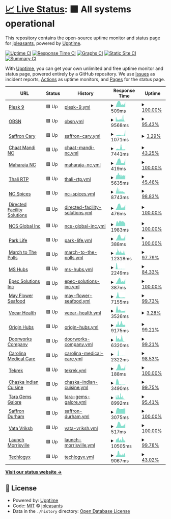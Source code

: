 # [📈 Live Status](https://jpleasants.github.io/plesk9): <!--live status--> **🟩 All systems operational**

This repository contains the open-source uptime monitor and status page for [jpleasants](https://jpleasants.github.io/plesk9), powered by [Upptime](https://github.com/upptime/upptime).

[![Uptime CI](https://github.com/jpleasants/plesk9/workflows/Uptime%20CI/badge.svg)](https://github.com/jpleasants/plesk9/actions?query=workflow%3A%22Uptime+CI%22)
[![Response Time CI](https://github.com/jpleasants/plesk9/workflows/Response%20Time%20CI/badge.svg)](https://github.com/jpleasants/plesk9/actions?query=workflow%3A%22Response+Time+CI%22)
[![Graphs CI](https://github.com/jpleasants/plesk9/workflows/Graphs%20CI/badge.svg)](https://github.com/jpleasants/plesk9/actions?query=workflow%3A%22Graphs+CI%22)
[![Static Site CI](https://github.com/jpleasants/plesk9/workflows/Static%20Site%20CI/badge.svg)](https://github.com/jpleasants/plesk9/actions?query=workflow%3A%22Static+Site+CI%22)
[![Summary CI](https://github.com/jpleasants/plesk9/workflows/Summary%20CI/badge.svg)](https://github.com/jpleasants/plesk9/actions?query=workflow%3A%22Summary+CI%22)

With [Upptime](https://upptime.js.org), you can get your own unlimited and free uptime monitor and status page, powered entirely by a GitHub repository. We use [Issues](https://github.com/jpleasants/plesk9/issues) as incident reports, [Actions](https://github.com/jpleasants/plesk9/actions) as uptime monitors, and [Pages](https://jpleasants.github.io/plesk9) for the status page.

<!--start: status pages-->
<!-- This summary is generated by Upptime (https://github.com/upptime/upptime) -->
<!-- Do not edit this manually, your changes will be overwritten -->
<!-- prettier-ignore -->
| URL | Status | History | Response Time | Uptime |
| --- | ------ | ------- | ------------- | ------ |
| <img alt="" src="https://icons.duckduckgo.com/ip3/plesk9.samitsolutions.com.ico" height="13"> [Plesk 9](https://plesk9.samitsolutions.com) | 🟩 Up | [plesk-9.yml](https://github.com/jpleasants/plesk9/commits/HEAD/history/plesk-9.yml) | <details><summary><img alt="Response time graph" src="./graphs/plesk-9/response-time-week.png" height="20"> 509ms</summary><br><a href="https://jpleasants.github.io/plesk9/history/plesk-9"><img alt="Response time 500" src="https://img.shields.io/endpoint?url=https%3A%2F%2Fraw.githubusercontent.com%2Fjpleasants%2Fplesk9%2FHEAD%2Fapi%2Fplesk-9%2Fresponse-time.json"></a><br><a href="https://jpleasants.github.io/plesk9/history/plesk-9"><img alt="24-hour response time 643" src="https://img.shields.io/endpoint?url=https%3A%2F%2Fraw.githubusercontent.com%2Fjpleasants%2Fplesk9%2FHEAD%2Fapi%2Fplesk-9%2Fresponse-time-day.json"></a><br><a href="https://jpleasants.github.io/plesk9/history/plesk-9"><img alt="7-day response time 509" src="https://img.shields.io/endpoint?url=https%3A%2F%2Fraw.githubusercontent.com%2Fjpleasants%2Fplesk9%2FHEAD%2Fapi%2Fplesk-9%2Fresponse-time-week.json"></a><br><a href="https://jpleasants.github.io/plesk9/history/plesk-9"><img alt="30-day response time 488" src="https://img.shields.io/endpoint?url=https%3A%2F%2Fraw.githubusercontent.com%2Fjpleasants%2Fplesk9%2FHEAD%2Fapi%2Fplesk-9%2Fresponse-time-month.json"></a><br><a href="https://jpleasants.github.io/plesk9/history/plesk-9"><img alt="1-year response time 500" src="https://img.shields.io/endpoint?url=https%3A%2F%2Fraw.githubusercontent.com%2Fjpleasants%2Fplesk9%2FHEAD%2Fapi%2Fplesk-9%2Fresponse-time-year.json"></a></details> | <details><summary><a href="https://jpleasants.github.io/plesk9/history/plesk-9">100.00%</a></summary><a href="https://jpleasants.github.io/plesk9/history/plesk-9"><img alt="All-time uptime 99.97%" src="https://img.shields.io/endpoint?url=https%3A%2F%2Fraw.githubusercontent.com%2Fjpleasants%2Fplesk9%2FHEAD%2Fapi%2Fplesk-9%2Fuptime.json"></a><br><a href="https://jpleasants.github.io/plesk9/history/plesk-9"><img alt="24-hour uptime 100.00%" src="https://img.shields.io/endpoint?url=https%3A%2F%2Fraw.githubusercontent.com%2Fjpleasants%2Fplesk9%2FHEAD%2Fapi%2Fplesk-9%2Fuptime-day.json"></a><br><a href="https://jpleasants.github.io/plesk9/history/plesk-9"><img alt="7-day uptime 100.00%" src="https://img.shields.io/endpoint?url=https%3A%2F%2Fraw.githubusercontent.com%2Fjpleasants%2Fplesk9%2FHEAD%2Fapi%2Fplesk-9%2Fuptime-week.json"></a><br><a href="https://jpleasants.github.io/plesk9/history/plesk-9"><img alt="30-day uptime 100.00%" src="https://img.shields.io/endpoint?url=https%3A%2F%2Fraw.githubusercontent.com%2Fjpleasants%2Fplesk9%2FHEAD%2Fapi%2Fplesk-9%2Fuptime-month.json"></a><br><a href="https://jpleasants.github.io/plesk9/history/plesk-9"><img alt="1-year uptime 99.97%" src="https://img.shields.io/endpoint?url=https%3A%2F%2Fraw.githubusercontent.com%2Fjpleasants%2Fplesk9%2FHEAD%2Fapi%2Fplesk-9%2Fuptime-year.json"></a></details>
| <img alt="" src="https://icons.duckduckgo.com/ip3/obsn.org.ico" height="13"> [OBSN](https://obsn.org) | 🟩 Up | [obsn.yml](https://github.com/jpleasants/plesk9/commits/HEAD/history/obsn.yml) | <details><summary><img alt="Response time graph" src="./graphs/obsn/response-time-week.png" height="20"> 9568ms</summary><br><a href="https://jpleasants.github.io/plesk9/history/obsn"><img alt="Response time 9020" src="https://img.shields.io/endpoint?url=https%3A%2F%2Fraw.githubusercontent.com%2Fjpleasants%2Fplesk9%2FHEAD%2Fapi%2Fobsn%2Fresponse-time.json"></a><br><a href="https://jpleasants.github.io/plesk9/history/obsn"><img alt="24-hour response time 472" src="https://img.shields.io/endpoint?url=https%3A%2F%2Fraw.githubusercontent.com%2Fjpleasants%2Fplesk9%2FHEAD%2Fapi%2Fobsn%2Fresponse-time-day.json"></a><br><a href="https://jpleasants.github.io/plesk9/history/obsn"><img alt="7-day response time 9568" src="https://img.shields.io/endpoint?url=https%3A%2F%2Fraw.githubusercontent.com%2Fjpleasants%2Fplesk9%2FHEAD%2Fapi%2Fobsn%2Fresponse-time-week.json"></a><br><a href="https://jpleasants.github.io/plesk9/history/obsn"><img alt="30-day response time 9544" src="https://img.shields.io/endpoint?url=https%3A%2F%2Fraw.githubusercontent.com%2Fjpleasants%2Fplesk9%2FHEAD%2Fapi%2Fobsn%2Fresponse-time-month.json"></a><br><a href="https://jpleasants.github.io/plesk9/history/obsn"><img alt="1-year response time 9020" src="https://img.shields.io/endpoint?url=https%3A%2F%2Fraw.githubusercontent.com%2Fjpleasants%2Fplesk9%2FHEAD%2Fapi%2Fobsn%2Fresponse-time-year.json"></a></details> | <details><summary><a href="https://jpleasants.github.io/plesk9/history/obsn">95.43%</a></summary><a href="https://jpleasants.github.io/plesk9/history/obsn"><img alt="All-time uptime 87.35%" src="https://img.shields.io/endpoint?url=https%3A%2F%2Fraw.githubusercontent.com%2Fjpleasants%2Fplesk9%2FHEAD%2Fapi%2Fobsn%2Fuptime.json"></a><br><a href="https://jpleasants.github.io/plesk9/history/obsn"><img alt="24-hour uptime 98.74%" src="https://img.shields.io/endpoint?url=https%3A%2F%2Fraw.githubusercontent.com%2Fjpleasants%2Fplesk9%2FHEAD%2Fapi%2Fobsn%2Fuptime-day.json"></a><br><a href="https://jpleasants.github.io/plesk9/history/obsn"><img alt="7-day uptime 95.43%" src="https://img.shields.io/endpoint?url=https%3A%2F%2Fraw.githubusercontent.com%2Fjpleasants%2Fplesk9%2FHEAD%2Fapi%2Fobsn%2Fuptime-week.json"></a><br><a href="https://jpleasants.github.io/plesk9/history/obsn"><img alt="30-day uptime 91.03%" src="https://img.shields.io/endpoint?url=https%3A%2F%2Fraw.githubusercontent.com%2Fjpleasants%2Fplesk9%2FHEAD%2Fapi%2Fobsn%2Fuptime-month.json"></a><br><a href="https://jpleasants.github.io/plesk9/history/obsn"><img alt="1-year uptime 87.35%" src="https://img.shields.io/endpoint?url=https%3A%2F%2Fraw.githubusercontent.com%2Fjpleasants%2Fplesk9%2FHEAD%2Fapi%2Fobsn%2Fuptime-year.json"></a></details>
| <img alt="" src="https://icons.duckduckgo.com/ip3/saffroncary.com.ico" height="13"> [Saffron Cary](https://saffroncary.com) | 🟩 Up | [saffron-cary.yml](https://github.com/jpleasants/plesk9/commits/HEAD/history/saffron-cary.yml) | <details><summary><img alt="Response time graph" src="./graphs/saffron-cary/response-time-week.png" height="20"> 1071ms</summary><br><a href="https://jpleasants.github.io/plesk9/history/saffron-cary"><img alt="Response time 815" src="https://img.shields.io/endpoint?url=https%3A%2F%2Fraw.githubusercontent.com%2Fjpleasants%2Fplesk9%2FHEAD%2Fapi%2Fsaffron-cary%2Fresponse-time.json"></a><br><a href="https://jpleasants.github.io/plesk9/history/saffron-cary"><img alt="24-hour response time 4518" src="https://img.shields.io/endpoint?url=https%3A%2F%2Fraw.githubusercontent.com%2Fjpleasants%2Fplesk9%2FHEAD%2Fapi%2Fsaffron-cary%2Fresponse-time-day.json"></a><br><a href="https://jpleasants.github.io/plesk9/history/saffron-cary"><img alt="7-day response time 1071" src="https://img.shields.io/endpoint?url=https%3A%2F%2Fraw.githubusercontent.com%2Fjpleasants%2Fplesk9%2FHEAD%2Fapi%2Fsaffron-cary%2Fresponse-time-week.json"></a><br><a href="https://jpleasants.github.io/plesk9/history/saffron-cary"><img alt="30-day response time 727" src="https://img.shields.io/endpoint?url=https%3A%2F%2Fraw.githubusercontent.com%2Fjpleasants%2Fplesk9%2FHEAD%2Fapi%2Fsaffron-cary%2Fresponse-time-month.json"></a><br><a href="https://jpleasants.github.io/plesk9/history/saffron-cary"><img alt="1-year response time 815" src="https://img.shields.io/endpoint?url=https%3A%2F%2Fraw.githubusercontent.com%2Fjpleasants%2Fplesk9%2FHEAD%2Fapi%2Fsaffron-cary%2Fresponse-time-year.json"></a></details> | <details><summary><a href="https://jpleasants.github.io/plesk9/history/saffron-cary">3.29%</a></summary><a href="https://jpleasants.github.io/plesk9/history/saffron-cary"><img alt="All-time uptime 88.29%" src="https://img.shields.io/endpoint?url=https%3A%2F%2Fraw.githubusercontent.com%2Fjpleasants%2Fplesk9%2FHEAD%2Fapi%2Fsaffron-cary%2Fuptime.json"></a><br><a href="https://jpleasants.github.io/plesk9/history/saffron-cary"><img alt="24-hour uptime 0.00%" src="https://img.shields.io/endpoint?url=https%3A%2F%2Fraw.githubusercontent.com%2Fjpleasants%2Fplesk9%2FHEAD%2Fapi%2Fsaffron-cary%2Fuptime-day.json"></a><br><a href="https://jpleasants.github.io/plesk9/history/saffron-cary"><img alt="7-day uptime 3.29%" src="https://img.shields.io/endpoint?url=https%3A%2F%2Fraw.githubusercontent.com%2Fjpleasants%2Fplesk9%2FHEAD%2Fapi%2Fsaffron-cary%2Fuptime-week.json"></a><br><a href="https://jpleasants.github.io/plesk9/history/saffron-cary"><img alt="30-day uptime 77.75%" src="https://img.shields.io/endpoint?url=https%3A%2F%2Fraw.githubusercontent.com%2Fjpleasants%2Fplesk9%2FHEAD%2Fapi%2Fsaffron-cary%2Fuptime-month.json"></a><br><a href="https://jpleasants.github.io/plesk9/history/saffron-cary"><img alt="1-year uptime 88.29%" src="https://img.shields.io/endpoint?url=https%3A%2F%2Fraw.githubusercontent.com%2Fjpleasants%2Fplesk9%2FHEAD%2Fapi%2Fsaffron-cary%2Fuptime-year.json"></a></details>
| <img alt="" src="https://icons.duckduckgo.com/ip3/chaatmandinc.com.ico" height="13"> [Chaat Mandi NC](https://chaatmandinc.com) | 🟩 Up | [chaat-mandi-nc.yml](https://github.com/jpleasants/plesk9/commits/HEAD/history/chaat-mandi-nc.yml) | <details><summary><img alt="Response time graph" src="./graphs/chaat-mandi-nc/response-time-week.png" height="20"> 7441ms</summary><br><a href="https://jpleasants.github.io/plesk9/history/chaat-mandi-nc"><img alt="Response time 5882" src="https://img.shields.io/endpoint?url=https%3A%2F%2Fraw.githubusercontent.com%2Fjpleasants%2Fplesk9%2FHEAD%2Fapi%2Fchaat-mandi-nc%2Fresponse-time.json"></a><br><a href="https://jpleasants.github.io/plesk9/history/chaat-mandi-nc"><img alt="24-hour response time 5057" src="https://img.shields.io/endpoint?url=https%3A%2F%2Fraw.githubusercontent.com%2Fjpleasants%2Fplesk9%2FHEAD%2Fapi%2Fchaat-mandi-nc%2Fresponse-time-day.json"></a><br><a href="https://jpleasants.github.io/plesk9/history/chaat-mandi-nc"><img alt="7-day response time 7441" src="https://img.shields.io/endpoint?url=https%3A%2F%2Fraw.githubusercontent.com%2Fjpleasants%2Fplesk9%2FHEAD%2Fapi%2Fchaat-mandi-nc%2Fresponse-time-week.json"></a><br><a href="https://jpleasants.github.io/plesk9/history/chaat-mandi-nc"><img alt="30-day response time 6706" src="https://img.shields.io/endpoint?url=https%3A%2F%2Fraw.githubusercontent.com%2Fjpleasants%2Fplesk9%2FHEAD%2Fapi%2Fchaat-mandi-nc%2Fresponse-time-month.json"></a><br><a href="https://jpleasants.github.io/plesk9/history/chaat-mandi-nc"><img alt="1-year response time 5882" src="https://img.shields.io/endpoint?url=https%3A%2F%2Fraw.githubusercontent.com%2Fjpleasants%2Fplesk9%2FHEAD%2Fapi%2Fchaat-mandi-nc%2Fresponse-time-year.json"></a></details> | <details><summary><a href="https://jpleasants.github.io/plesk9/history/chaat-mandi-nc">43.25%</a></summary><a href="https://jpleasants.github.io/plesk9/history/chaat-mandi-nc"><img alt="All-time uptime 74.48%" src="https://img.shields.io/endpoint?url=https%3A%2F%2Fraw.githubusercontent.com%2Fjpleasants%2Fplesk9%2FHEAD%2Fapi%2Fchaat-mandi-nc%2Fuptime.json"></a><br><a href="https://jpleasants.github.io/plesk9/history/chaat-mandi-nc"><img alt="24-hour uptime 0.00%" src="https://img.shields.io/endpoint?url=https%3A%2F%2Fraw.githubusercontent.com%2Fjpleasants%2Fplesk9%2FHEAD%2Fapi%2Fchaat-mandi-nc%2Fuptime-day.json"></a><br><a href="https://jpleasants.github.io/plesk9/history/chaat-mandi-nc"><img alt="7-day uptime 43.25%" src="https://img.shields.io/endpoint?url=https%3A%2F%2Fraw.githubusercontent.com%2Fjpleasants%2Fplesk9%2FHEAD%2Fapi%2Fchaat-mandi-nc%2Fuptime-week.json"></a><br><a href="https://jpleasants.github.io/plesk9/history/chaat-mandi-nc"><img alt="30-day uptime 72.93%" src="https://img.shields.io/endpoint?url=https%3A%2F%2Fraw.githubusercontent.com%2Fjpleasants%2Fplesk9%2FHEAD%2Fapi%2Fchaat-mandi-nc%2Fuptime-month.json"></a><br><a href="https://jpleasants.github.io/plesk9/history/chaat-mandi-nc"><img alt="1-year uptime 74.48%" src="https://img.shields.io/endpoint?url=https%3A%2F%2Fraw.githubusercontent.com%2Fjpleasants%2Fplesk9%2FHEAD%2Fapi%2Fchaat-mandi-nc%2Fuptime-year.json"></a></details>
| <img alt="" src="https://icons.duckduckgo.com/ip3/maharajanc.com.ico" height="13"> [Maharaja NC](https://maharajanc.com) | 🟩 Up | [maharaja-nc.yml](https://github.com/jpleasants/plesk9/commits/HEAD/history/maharaja-nc.yml) | <details><summary><img alt="Response time graph" src="./graphs/maharaja-nc/response-time-week.png" height="20"> 419ms</summary><br><a href="https://jpleasants.github.io/plesk9/history/maharaja-nc"><img alt="Response time 414" src="https://img.shields.io/endpoint?url=https%3A%2F%2Fraw.githubusercontent.com%2Fjpleasants%2Fplesk9%2FHEAD%2Fapi%2Fmaharaja-nc%2Fresponse-time.json"></a><br><a href="https://jpleasants.github.io/plesk9/history/maharaja-nc"><img alt="24-hour response time 641" src="https://img.shields.io/endpoint?url=https%3A%2F%2Fraw.githubusercontent.com%2Fjpleasants%2Fplesk9%2FHEAD%2Fapi%2Fmaharaja-nc%2Fresponse-time-day.json"></a><br><a href="https://jpleasants.github.io/plesk9/history/maharaja-nc"><img alt="7-day response time 419" src="https://img.shields.io/endpoint?url=https%3A%2F%2Fraw.githubusercontent.com%2Fjpleasants%2Fplesk9%2FHEAD%2Fapi%2Fmaharaja-nc%2Fresponse-time-week.json"></a><br><a href="https://jpleasants.github.io/plesk9/history/maharaja-nc"><img alt="30-day response time 400" src="https://img.shields.io/endpoint?url=https%3A%2F%2Fraw.githubusercontent.com%2Fjpleasants%2Fplesk9%2FHEAD%2Fapi%2Fmaharaja-nc%2Fresponse-time-month.json"></a><br><a href="https://jpleasants.github.io/plesk9/history/maharaja-nc"><img alt="1-year response time 414" src="https://img.shields.io/endpoint?url=https%3A%2F%2Fraw.githubusercontent.com%2Fjpleasants%2Fplesk9%2FHEAD%2Fapi%2Fmaharaja-nc%2Fresponse-time-year.json"></a></details> | <details><summary><a href="https://jpleasants.github.io/plesk9/history/maharaja-nc">100.00%</a></summary><a href="https://jpleasants.github.io/plesk9/history/maharaja-nc"><img alt="All-time uptime 99.97%" src="https://img.shields.io/endpoint?url=https%3A%2F%2Fraw.githubusercontent.com%2Fjpleasants%2Fplesk9%2FHEAD%2Fapi%2Fmaharaja-nc%2Fuptime.json"></a><br><a href="https://jpleasants.github.io/plesk9/history/maharaja-nc"><img alt="24-hour uptime 100.00%" src="https://img.shields.io/endpoint?url=https%3A%2F%2Fraw.githubusercontent.com%2Fjpleasants%2Fplesk9%2FHEAD%2Fapi%2Fmaharaja-nc%2Fuptime-day.json"></a><br><a href="https://jpleasants.github.io/plesk9/history/maharaja-nc"><img alt="7-day uptime 100.00%" src="https://img.shields.io/endpoint?url=https%3A%2F%2Fraw.githubusercontent.com%2Fjpleasants%2Fplesk9%2FHEAD%2Fapi%2Fmaharaja-nc%2Fuptime-week.json"></a><br><a href="https://jpleasants.github.io/plesk9/history/maharaja-nc"><img alt="30-day uptime 100.00%" src="https://img.shields.io/endpoint?url=https%3A%2F%2Fraw.githubusercontent.com%2Fjpleasants%2Fplesk9%2FHEAD%2Fapi%2Fmaharaja-nc%2Fuptime-month.json"></a><br><a href="https://jpleasants.github.io/plesk9/history/maharaja-nc"><img alt="1-year uptime 99.97%" src="https://img.shields.io/endpoint?url=https%3A%2F%2Fraw.githubusercontent.com%2Fjpleasants%2Fplesk9%2FHEAD%2Fapi%2Fmaharaja-nc%2Fuptime-year.json"></a></details>
| <img alt="" src="https://icons.duckduckgo.com/ip3/thalirtp.com.ico" height="13"> [Thali RTP](https://thalirtp.com) | 🟩 Up | [thali-rtp.yml](https://github.com/jpleasants/plesk9/commits/HEAD/history/thali-rtp.yml) | <details><summary><img alt="Response time graph" src="./graphs/thali-rtp/response-time-week.png" height="20"> 5635ms</summary><br><a href="https://jpleasants.github.io/plesk9/history/thali-rtp"><img alt="Response time 7177" src="https://img.shields.io/endpoint?url=https%3A%2F%2Fraw.githubusercontent.com%2Fjpleasants%2Fplesk9%2FHEAD%2Fapi%2Fthali-rtp%2Fresponse-time.json"></a><br><a href="https://jpleasants.github.io/plesk9/history/thali-rtp"><img alt="24-hour response time 5571" src="https://img.shields.io/endpoint?url=https%3A%2F%2Fraw.githubusercontent.com%2Fjpleasants%2Fplesk9%2FHEAD%2Fapi%2Fthali-rtp%2Fresponse-time-day.json"></a><br><a href="https://jpleasants.github.io/plesk9/history/thali-rtp"><img alt="7-day response time 5635" src="https://img.shields.io/endpoint?url=https%3A%2F%2Fraw.githubusercontent.com%2Fjpleasants%2Fplesk9%2FHEAD%2Fapi%2Fthali-rtp%2Fresponse-time-week.json"></a><br><a href="https://jpleasants.github.io/plesk9/history/thali-rtp"><img alt="30-day response time 8077" src="https://img.shields.io/endpoint?url=https%3A%2F%2Fraw.githubusercontent.com%2Fjpleasants%2Fplesk9%2FHEAD%2Fapi%2Fthali-rtp%2Fresponse-time-month.json"></a><br><a href="https://jpleasants.github.io/plesk9/history/thali-rtp"><img alt="1-year response time 7177" src="https://img.shields.io/endpoint?url=https%3A%2F%2Fraw.githubusercontent.com%2Fjpleasants%2Fplesk9%2FHEAD%2Fapi%2Fthali-rtp%2Fresponse-time-year.json"></a></details> | <details><summary><a href="https://jpleasants.github.io/plesk9/history/thali-rtp">45.46%</a></summary><a href="https://jpleasants.github.io/plesk9/history/thali-rtp"><img alt="All-time uptime 93.03%" src="https://img.shields.io/endpoint?url=https%3A%2F%2Fraw.githubusercontent.com%2Fjpleasants%2Fplesk9%2FHEAD%2Fapi%2Fthali-rtp%2Fuptime.json"></a><br><a href="https://jpleasants.github.io/plesk9/history/thali-rtp"><img alt="24-hour uptime 0.00%" src="https://img.shields.io/endpoint?url=https%3A%2F%2Fraw.githubusercontent.com%2Fjpleasants%2Fplesk9%2FHEAD%2Fapi%2Fthali-rtp%2Fuptime-day.json"></a><br><a href="https://jpleasants.github.io/plesk9/history/thali-rtp"><img alt="7-day uptime 45.46%" src="https://img.shields.io/endpoint?url=https%3A%2F%2Fraw.githubusercontent.com%2Fjpleasants%2Fplesk9%2FHEAD%2Fapi%2Fthali-rtp%2Fuptime-week.json"></a><br><a href="https://jpleasants.github.io/plesk9/history/thali-rtp"><img alt="30-day uptime 86.76%" src="https://img.shields.io/endpoint?url=https%3A%2F%2Fraw.githubusercontent.com%2Fjpleasants%2Fplesk9%2FHEAD%2Fapi%2Fthali-rtp%2Fuptime-month.json"></a><br><a href="https://jpleasants.github.io/plesk9/history/thali-rtp"><img alt="1-year uptime 93.03%" src="https://img.shields.io/endpoint?url=https%3A%2F%2Fraw.githubusercontent.com%2Fjpleasants%2Fplesk9%2FHEAD%2Fapi%2Fthali-rtp%2Fuptime-year.json"></a></details>
| <img alt="" src="https://icons.duckduckgo.com/ip3/ncspices.com.ico" height="13"> [NC Spices](https://ncspices.com) | 🟩 Up | [nc-spices.yml](https://github.com/jpleasants/plesk9/commits/HEAD/history/nc-spices.yml) | <details><summary><img alt="Response time graph" src="./graphs/nc-spices/response-time-week.png" height="20"> 8743ms</summary><br><a href="https://jpleasants.github.io/plesk9/history/nc-spices"><img alt="Response time 8877" src="https://img.shields.io/endpoint?url=https%3A%2F%2Fraw.githubusercontent.com%2Fjpleasants%2Fplesk9%2FHEAD%2Fapi%2Fnc-spices%2Fresponse-time.json"></a><br><a href="https://jpleasants.github.io/plesk9/history/nc-spices"><img alt="24-hour response time 769" src="https://img.shields.io/endpoint?url=https%3A%2F%2Fraw.githubusercontent.com%2Fjpleasants%2Fplesk9%2FHEAD%2Fapi%2Fnc-spices%2Fresponse-time-day.json"></a><br><a href="https://jpleasants.github.io/plesk9/history/nc-spices"><img alt="7-day response time 8743" src="https://img.shields.io/endpoint?url=https%3A%2F%2Fraw.githubusercontent.com%2Fjpleasants%2Fplesk9%2FHEAD%2Fapi%2Fnc-spices%2Fresponse-time-week.json"></a><br><a href="https://jpleasants.github.io/plesk9/history/nc-spices"><img alt="30-day response time 8770" src="https://img.shields.io/endpoint?url=https%3A%2F%2Fraw.githubusercontent.com%2Fjpleasants%2Fplesk9%2FHEAD%2Fapi%2Fnc-spices%2Fresponse-time-month.json"></a><br><a href="https://jpleasants.github.io/plesk9/history/nc-spices"><img alt="1-year response time 8877" src="https://img.shields.io/endpoint?url=https%3A%2F%2Fraw.githubusercontent.com%2Fjpleasants%2Fplesk9%2FHEAD%2Fapi%2Fnc-spices%2Fresponse-time-year.json"></a></details> | <details><summary><a href="https://jpleasants.github.io/plesk9/history/nc-spices">98.83%</a></summary><a href="https://jpleasants.github.io/plesk9/history/nc-spices"><img alt="All-time uptime 88.10%" src="https://img.shields.io/endpoint?url=https%3A%2F%2Fraw.githubusercontent.com%2Fjpleasants%2Fplesk9%2FHEAD%2Fapi%2Fnc-spices%2Fuptime.json"></a><br><a href="https://jpleasants.github.io/plesk9/history/nc-spices"><img alt="24-hour uptime 100.00%" src="https://img.shields.io/endpoint?url=https%3A%2F%2Fraw.githubusercontent.com%2Fjpleasants%2Fplesk9%2FHEAD%2Fapi%2Fnc-spices%2Fuptime-day.json"></a><br><a href="https://jpleasants.github.io/plesk9/history/nc-spices"><img alt="7-day uptime 98.83%" src="https://img.shields.io/endpoint?url=https%3A%2F%2Fraw.githubusercontent.com%2Fjpleasants%2Fplesk9%2FHEAD%2Fapi%2Fnc-spices%2Fuptime-week.json"></a><br><a href="https://jpleasants.github.io/plesk9/history/nc-spices"><img alt="30-day uptime 99.01%" src="https://img.shields.io/endpoint?url=https%3A%2F%2Fraw.githubusercontent.com%2Fjpleasants%2Fplesk9%2FHEAD%2Fapi%2Fnc-spices%2Fuptime-month.json"></a><br><a href="https://jpleasants.github.io/plesk9/history/nc-spices"><img alt="1-year uptime 88.10%" src="https://img.shields.io/endpoint?url=https%3A%2F%2Fraw.githubusercontent.com%2Fjpleasants%2Fplesk9%2FHEAD%2Fapi%2Fnc-spices%2Fuptime-year.json"></a></details>
| <img alt="" src="https://icons.duckduckgo.com/ip3/directedfacilitysolutions.com.ico" height="13"> [Directed Facility Solutions](https://directedfacilitysolutions.com) | 🟩 Up | [directed-facility-solutions.yml](https://github.com/jpleasants/plesk9/commits/HEAD/history/directed-facility-solutions.yml) | <details><summary><img alt="Response time graph" src="./graphs/directed-facility-solutions/response-time-week.png" height="20"> 476ms</summary><br><a href="https://jpleasants.github.io/plesk9/history/directed-facility-solutions"><img alt="Response time 440" src="https://img.shields.io/endpoint?url=https%3A%2F%2Fraw.githubusercontent.com%2Fjpleasants%2Fplesk9%2FHEAD%2Fapi%2Fdirected-facility-solutions%2Fresponse-time.json"></a><br><a href="https://jpleasants.github.io/plesk9/history/directed-facility-solutions"><img alt="24-hour response time 633" src="https://img.shields.io/endpoint?url=https%3A%2F%2Fraw.githubusercontent.com%2Fjpleasants%2Fplesk9%2FHEAD%2Fapi%2Fdirected-facility-solutions%2Fresponse-time-day.json"></a><br><a href="https://jpleasants.github.io/plesk9/history/directed-facility-solutions"><img alt="7-day response time 476" src="https://img.shields.io/endpoint?url=https%3A%2F%2Fraw.githubusercontent.com%2Fjpleasants%2Fplesk9%2FHEAD%2Fapi%2Fdirected-facility-solutions%2Fresponse-time-week.json"></a><br><a href="https://jpleasants.github.io/plesk9/history/directed-facility-solutions"><img alt="30-day response time 444" src="https://img.shields.io/endpoint?url=https%3A%2F%2Fraw.githubusercontent.com%2Fjpleasants%2Fplesk9%2FHEAD%2Fapi%2Fdirected-facility-solutions%2Fresponse-time-month.json"></a><br><a href="https://jpleasants.github.io/plesk9/history/directed-facility-solutions"><img alt="1-year response time 440" src="https://img.shields.io/endpoint?url=https%3A%2F%2Fraw.githubusercontent.com%2Fjpleasants%2Fplesk9%2FHEAD%2Fapi%2Fdirected-facility-solutions%2Fresponse-time-year.json"></a></details> | <details><summary><a href="https://jpleasants.github.io/plesk9/history/directed-facility-solutions">100.00%</a></summary><a href="https://jpleasants.github.io/plesk9/history/directed-facility-solutions"><img alt="All-time uptime 99.97%" src="https://img.shields.io/endpoint?url=https%3A%2F%2Fraw.githubusercontent.com%2Fjpleasants%2Fplesk9%2FHEAD%2Fapi%2Fdirected-facility-solutions%2Fuptime.json"></a><br><a href="https://jpleasants.github.io/plesk9/history/directed-facility-solutions"><img alt="24-hour uptime 100.00%" src="https://img.shields.io/endpoint?url=https%3A%2F%2Fraw.githubusercontent.com%2Fjpleasants%2Fplesk9%2FHEAD%2Fapi%2Fdirected-facility-solutions%2Fuptime-day.json"></a><br><a href="https://jpleasants.github.io/plesk9/history/directed-facility-solutions"><img alt="7-day uptime 100.00%" src="https://img.shields.io/endpoint?url=https%3A%2F%2Fraw.githubusercontent.com%2Fjpleasants%2Fplesk9%2FHEAD%2Fapi%2Fdirected-facility-solutions%2Fuptime-week.json"></a><br><a href="https://jpleasants.github.io/plesk9/history/directed-facility-solutions"><img alt="30-day uptime 100.00%" src="https://img.shields.io/endpoint?url=https%3A%2F%2Fraw.githubusercontent.com%2Fjpleasants%2Fplesk9%2FHEAD%2Fapi%2Fdirected-facility-solutions%2Fuptime-month.json"></a><br><a href="https://jpleasants.github.io/plesk9/history/directed-facility-solutions"><img alt="1-year uptime 99.97%" src="https://img.shields.io/endpoint?url=https%3A%2F%2Fraw.githubusercontent.com%2Fjpleasants%2Fplesk9%2FHEAD%2Fapi%2Fdirected-facility-solutions%2Fuptime-year.json"></a></details>
| <img alt="" src="https://icons.duckduckgo.com/ip3/ncsglobalinc.com.ico" height="13"> [NCS Global Inc](https://ncsglobalinc.com) | 🟩 Up | [ncs-global-inc.yml](https://github.com/jpleasants/plesk9/commits/HEAD/history/ncs-global-inc.yml) | <details><summary><img alt="Response time graph" src="./graphs/ncs-global-inc/response-time-week.png" height="20"> 1983ms</summary><br><a href="https://jpleasants.github.io/plesk9/history/ncs-global-inc"><img alt="Response time 2337" src="https://img.shields.io/endpoint?url=https%3A%2F%2Fraw.githubusercontent.com%2Fjpleasants%2Fplesk9%2FHEAD%2Fapi%2Fncs-global-inc%2Fresponse-time.json"></a><br><a href="https://jpleasants.github.io/plesk9/history/ncs-global-inc"><img alt="24-hour response time 1141" src="https://img.shields.io/endpoint?url=https%3A%2F%2Fraw.githubusercontent.com%2Fjpleasants%2Fplesk9%2FHEAD%2Fapi%2Fncs-global-inc%2Fresponse-time-day.json"></a><br><a href="https://jpleasants.github.io/plesk9/history/ncs-global-inc"><img alt="7-day response time 1983" src="https://img.shields.io/endpoint?url=https%3A%2F%2Fraw.githubusercontent.com%2Fjpleasants%2Fplesk9%2FHEAD%2Fapi%2Fncs-global-inc%2Fresponse-time-week.json"></a><br><a href="https://jpleasants.github.io/plesk9/history/ncs-global-inc"><img alt="30-day response time 2551" src="https://img.shields.io/endpoint?url=https%3A%2F%2Fraw.githubusercontent.com%2Fjpleasants%2Fplesk9%2FHEAD%2Fapi%2Fncs-global-inc%2Fresponse-time-month.json"></a><br><a href="https://jpleasants.github.io/plesk9/history/ncs-global-inc"><img alt="1-year response time 2337" src="https://img.shields.io/endpoint?url=https%3A%2F%2Fraw.githubusercontent.com%2Fjpleasants%2Fplesk9%2FHEAD%2Fapi%2Fncs-global-inc%2Fresponse-time-year.json"></a></details> | <details><summary><a href="https://jpleasants.github.io/plesk9/history/ncs-global-inc">100.00%</a></summary><a href="https://jpleasants.github.io/plesk9/history/ncs-global-inc"><img alt="All-time uptime 99.97%" src="https://img.shields.io/endpoint?url=https%3A%2F%2Fraw.githubusercontent.com%2Fjpleasants%2Fplesk9%2FHEAD%2Fapi%2Fncs-global-inc%2Fuptime.json"></a><br><a href="https://jpleasants.github.io/plesk9/history/ncs-global-inc"><img alt="24-hour uptime 100.00%" src="https://img.shields.io/endpoint?url=https%3A%2F%2Fraw.githubusercontent.com%2Fjpleasants%2Fplesk9%2FHEAD%2Fapi%2Fncs-global-inc%2Fuptime-day.json"></a><br><a href="https://jpleasants.github.io/plesk9/history/ncs-global-inc"><img alt="7-day uptime 100.00%" src="https://img.shields.io/endpoint?url=https%3A%2F%2Fraw.githubusercontent.com%2Fjpleasants%2Fplesk9%2FHEAD%2Fapi%2Fncs-global-inc%2Fuptime-week.json"></a><br><a href="https://jpleasants.github.io/plesk9/history/ncs-global-inc"><img alt="30-day uptime 100.00%" src="https://img.shields.io/endpoint?url=https%3A%2F%2Fraw.githubusercontent.com%2Fjpleasants%2Fplesk9%2FHEAD%2Fapi%2Fncs-global-inc%2Fuptime-month.json"></a><br><a href="https://jpleasants.github.io/plesk9/history/ncs-global-inc"><img alt="1-year uptime 99.97%" src="https://img.shields.io/endpoint?url=https%3A%2F%2Fraw.githubusercontent.com%2Fjpleasants%2Fplesk9%2FHEAD%2Fapi%2Fncs-global-inc%2Fuptime-year.json"></a></details>
| <img alt="" src="https://icons.duckduckgo.com/ip3/parklifecomm.com.ico" height="13"> [Park Life](https://parklifecomm.com) | 🟩 Up | [park-life.yml](https://github.com/jpleasants/plesk9/commits/HEAD/history/park-life.yml) | <details><summary><img alt="Response time graph" src="./graphs/park-life/response-time-week.png" height="20"> 388ms</summary><br><a href="https://jpleasants.github.io/plesk9/history/park-life"><img alt="Response time 2332" src="https://img.shields.io/endpoint?url=https%3A%2F%2Fraw.githubusercontent.com%2Fjpleasants%2Fplesk9%2FHEAD%2Fapi%2Fpark-life%2Fresponse-time.json"></a><br><a href="https://jpleasants.github.io/plesk9/history/park-life"><img alt="24-hour response time 607" src="https://img.shields.io/endpoint?url=https%3A%2F%2Fraw.githubusercontent.com%2Fjpleasants%2Fplesk9%2FHEAD%2Fapi%2Fpark-life%2Fresponse-time-day.json"></a><br><a href="https://jpleasants.github.io/plesk9/history/park-life"><img alt="7-day response time 388" src="https://img.shields.io/endpoint?url=https%3A%2F%2Fraw.githubusercontent.com%2Fjpleasants%2Fplesk9%2FHEAD%2Fapi%2Fpark-life%2Fresponse-time-week.json"></a><br><a href="https://jpleasants.github.io/plesk9/history/park-life"><img alt="30-day response time 745" src="https://img.shields.io/endpoint?url=https%3A%2F%2Fraw.githubusercontent.com%2Fjpleasants%2Fplesk9%2FHEAD%2Fapi%2Fpark-life%2Fresponse-time-month.json"></a><br><a href="https://jpleasants.github.io/plesk9/history/park-life"><img alt="1-year response time 2332" src="https://img.shields.io/endpoint?url=https%3A%2F%2Fraw.githubusercontent.com%2Fjpleasants%2Fplesk9%2FHEAD%2Fapi%2Fpark-life%2Fresponse-time-year.json"></a></details> | <details><summary><a href="https://jpleasants.github.io/plesk9/history/park-life">100.00%</a></summary><a href="https://jpleasants.github.io/plesk9/history/park-life"><img alt="All-time uptime 99.87%" src="https://img.shields.io/endpoint?url=https%3A%2F%2Fraw.githubusercontent.com%2Fjpleasants%2Fplesk9%2FHEAD%2Fapi%2Fpark-life%2Fuptime.json"></a><br><a href="https://jpleasants.github.io/plesk9/history/park-life"><img alt="24-hour uptime 100.00%" src="https://img.shields.io/endpoint?url=https%3A%2F%2Fraw.githubusercontent.com%2Fjpleasants%2Fplesk9%2FHEAD%2Fapi%2Fpark-life%2Fuptime-day.json"></a><br><a href="https://jpleasants.github.io/plesk9/history/park-life"><img alt="7-day uptime 100.00%" src="https://img.shields.io/endpoint?url=https%3A%2F%2Fraw.githubusercontent.com%2Fjpleasants%2Fplesk9%2FHEAD%2Fapi%2Fpark-life%2Fuptime-week.json"></a><br><a href="https://jpleasants.github.io/plesk9/history/park-life"><img alt="30-day uptime 99.95%" src="https://img.shields.io/endpoint?url=https%3A%2F%2Fraw.githubusercontent.com%2Fjpleasants%2Fplesk9%2FHEAD%2Fapi%2Fpark-life%2Fuptime-month.json"></a><br><a href="https://jpleasants.github.io/plesk9/history/park-life"><img alt="1-year uptime 99.87%" src="https://img.shields.io/endpoint?url=https%3A%2F%2Fraw.githubusercontent.com%2Fjpleasants%2Fplesk9%2FHEAD%2Fapi%2Fpark-life%2Fuptime-year.json"></a></details>
| <img alt="" src="https://icons.duckduckgo.com/ip3/marchtothepolls.org.ico" height="13"> [March to The Polls](https://marchtothepolls.org) | 🟩 Up | [march-to-the-polls.yml](https://github.com/jpleasants/plesk9/commits/HEAD/history/march-to-the-polls.yml) | <details><summary><img alt="Response time graph" src="./graphs/march-to-the-polls/response-time-week.png" height="20"> 12318ms</summary><br><a href="https://jpleasants.github.io/plesk9/history/march-to-the-polls"><img alt="Response time 10563" src="https://img.shields.io/endpoint?url=https%3A%2F%2Fraw.githubusercontent.com%2Fjpleasants%2Fplesk9%2FHEAD%2Fapi%2Fmarch-to-the-polls%2Fresponse-time.json"></a><br><a href="https://jpleasants.github.io/plesk9/history/march-to-the-polls"><img alt="24-hour response time 4349" src="https://img.shields.io/endpoint?url=https%3A%2F%2Fraw.githubusercontent.com%2Fjpleasants%2Fplesk9%2FHEAD%2Fapi%2Fmarch-to-the-polls%2Fresponse-time-day.json"></a><br><a href="https://jpleasants.github.io/plesk9/history/march-to-the-polls"><img alt="7-day response time 12318" src="https://img.shields.io/endpoint?url=https%3A%2F%2Fraw.githubusercontent.com%2Fjpleasants%2Fplesk9%2FHEAD%2Fapi%2Fmarch-to-the-polls%2Fresponse-time-week.json"></a><br><a href="https://jpleasants.github.io/plesk9/history/march-to-the-polls"><img alt="30-day response time 10637" src="https://img.shields.io/endpoint?url=https%3A%2F%2Fraw.githubusercontent.com%2Fjpleasants%2Fplesk9%2FHEAD%2Fapi%2Fmarch-to-the-polls%2Fresponse-time-month.json"></a><br><a href="https://jpleasants.github.io/plesk9/history/march-to-the-polls"><img alt="1-year response time 10563" src="https://img.shields.io/endpoint?url=https%3A%2F%2Fraw.githubusercontent.com%2Fjpleasants%2Fplesk9%2FHEAD%2Fapi%2Fmarch-to-the-polls%2Fresponse-time-year.json"></a></details> | <details><summary><a href="https://jpleasants.github.io/plesk9/history/march-to-the-polls">97.79%</a></summary><a href="https://jpleasants.github.io/plesk9/history/march-to-the-polls"><img alt="All-time uptime 87.01%" src="https://img.shields.io/endpoint?url=https%3A%2F%2Fraw.githubusercontent.com%2Fjpleasants%2Fplesk9%2FHEAD%2Fapi%2Fmarch-to-the-polls%2Fuptime.json"></a><br><a href="https://jpleasants.github.io/plesk9/history/march-to-the-polls"><img alt="24-hour uptime 100.00%" src="https://img.shields.io/endpoint?url=https%3A%2F%2Fraw.githubusercontent.com%2Fjpleasants%2Fplesk9%2FHEAD%2Fapi%2Fmarch-to-the-polls%2Fuptime-day.json"></a><br><a href="https://jpleasants.github.io/plesk9/history/march-to-the-polls"><img alt="7-day uptime 97.79%" src="https://img.shields.io/endpoint?url=https%3A%2F%2Fraw.githubusercontent.com%2Fjpleasants%2Fplesk9%2FHEAD%2Fapi%2Fmarch-to-the-polls%2Fuptime-week.json"></a><br><a href="https://jpleasants.github.io/plesk9/history/march-to-the-polls"><img alt="30-day uptime 96.87%" src="https://img.shields.io/endpoint?url=https%3A%2F%2Fraw.githubusercontent.com%2Fjpleasants%2Fplesk9%2FHEAD%2Fapi%2Fmarch-to-the-polls%2Fuptime-month.json"></a><br><a href="https://jpleasants.github.io/plesk9/history/march-to-the-polls"><img alt="1-year uptime 87.01%" src="https://img.shields.io/endpoint?url=https%3A%2F%2Fraw.githubusercontent.com%2Fjpleasants%2Fplesk9%2FHEAD%2Fapi%2Fmarch-to-the-polls%2Fuptime-year.json"></a></details>
| <img alt="" src="https://icons.duckduckgo.com/ip3/mshubs.com.ico" height="13"> [MS Hubs](https://mshubs.com) | 🟩 Up | [ms-hubs.yml](https://github.com/jpleasants/plesk9/commits/HEAD/history/ms-hubs.yml) | <details><summary><img alt="Response time graph" src="./graphs/ms-hubs/response-time-week.png" height="20"> 2249ms</summary><br><a href="https://jpleasants.github.io/plesk9/history/ms-hubs"><img alt="Response time 2725" src="https://img.shields.io/endpoint?url=https%3A%2F%2Fraw.githubusercontent.com%2Fjpleasants%2Fplesk9%2FHEAD%2Fapi%2Fms-hubs%2Fresponse-time.json"></a><br><a href="https://jpleasants.github.io/plesk9/history/ms-hubs"><img alt="24-hour response time 599" src="https://img.shields.io/endpoint?url=https%3A%2F%2Fraw.githubusercontent.com%2Fjpleasants%2Fplesk9%2FHEAD%2Fapi%2Fms-hubs%2Fresponse-time-day.json"></a><br><a href="https://jpleasants.github.io/plesk9/history/ms-hubs"><img alt="7-day response time 2249" src="https://img.shields.io/endpoint?url=https%3A%2F%2Fraw.githubusercontent.com%2Fjpleasants%2Fplesk9%2FHEAD%2Fapi%2Fms-hubs%2Fresponse-time-week.json"></a><br><a href="https://jpleasants.github.io/plesk9/history/ms-hubs"><img alt="30-day response time 4253" src="https://img.shields.io/endpoint?url=https%3A%2F%2Fraw.githubusercontent.com%2Fjpleasants%2Fplesk9%2FHEAD%2Fapi%2Fms-hubs%2Fresponse-time-month.json"></a><br><a href="https://jpleasants.github.io/plesk9/history/ms-hubs"><img alt="1-year response time 2725" src="https://img.shields.io/endpoint?url=https%3A%2F%2Fraw.githubusercontent.com%2Fjpleasants%2Fplesk9%2FHEAD%2Fapi%2Fms-hubs%2Fresponse-time-year.json"></a></details> | <details><summary><a href="https://jpleasants.github.io/plesk9/history/ms-hubs">84.33%</a></summary><a href="https://jpleasants.github.io/plesk9/history/ms-hubs"><img alt="All-time uptime 95.34%" src="https://img.shields.io/endpoint?url=https%3A%2F%2Fraw.githubusercontent.com%2Fjpleasants%2Fplesk9%2FHEAD%2Fapi%2Fms-hubs%2Fuptime.json"></a><br><a href="https://jpleasants.github.io/plesk9/history/ms-hubs"><img alt="24-hour uptime 100.00%" src="https://img.shields.io/endpoint?url=https%3A%2F%2Fraw.githubusercontent.com%2Fjpleasants%2Fplesk9%2FHEAD%2Fapi%2Fms-hubs%2Fuptime-day.json"></a><br><a href="https://jpleasants.github.io/plesk9/history/ms-hubs"><img alt="7-day uptime 84.33%" src="https://img.shields.io/endpoint?url=https%3A%2F%2Fraw.githubusercontent.com%2Fjpleasants%2Fplesk9%2FHEAD%2Fapi%2Fms-hubs%2Fuptime-week.json"></a><br><a href="https://jpleasants.github.io/plesk9/history/ms-hubs"><img alt="30-day uptime 91.12%" src="https://img.shields.io/endpoint?url=https%3A%2F%2Fraw.githubusercontent.com%2Fjpleasants%2Fplesk9%2FHEAD%2Fapi%2Fms-hubs%2Fuptime-month.json"></a><br><a href="https://jpleasants.github.io/plesk9/history/ms-hubs"><img alt="1-year uptime 95.34%" src="https://img.shields.io/endpoint?url=https%3A%2F%2Fraw.githubusercontent.com%2Fjpleasants%2Fplesk9%2FHEAD%2Fapi%2Fms-hubs%2Fuptime-year.json"></a></details>
| <img alt="" src="https://icons.duckduckgo.com/ip3/epecsolutionsinc.com.ico" height="13"> [Epec Solutions Inc](https://epecsolutionsinc.com) | 🟩 Up | [epec-solutions-inc.yml](https://github.com/jpleasants/plesk9/commits/HEAD/history/epec-solutions-inc.yml) | <details><summary><img alt="Response time graph" src="./graphs/epec-solutions-inc/response-time-week.png" height="20"> 387ms</summary><br><a href="https://jpleasants.github.io/plesk9/history/epec-solutions-inc"><img alt="Response time 3223" src="https://img.shields.io/endpoint?url=https%3A%2F%2Fraw.githubusercontent.com%2Fjpleasants%2Fplesk9%2FHEAD%2Fapi%2Fepec-solutions-inc%2Fresponse-time.json"></a><br><a href="https://jpleasants.github.io/plesk9/history/epec-solutions-inc"><img alt="24-hour response time 542" src="https://img.shields.io/endpoint?url=https%3A%2F%2Fraw.githubusercontent.com%2Fjpleasants%2Fplesk9%2FHEAD%2Fapi%2Fepec-solutions-inc%2Fresponse-time-day.json"></a><br><a href="https://jpleasants.github.io/plesk9/history/epec-solutions-inc"><img alt="7-day response time 387" src="https://img.shields.io/endpoint?url=https%3A%2F%2Fraw.githubusercontent.com%2Fjpleasants%2Fplesk9%2FHEAD%2Fapi%2Fepec-solutions-inc%2Fresponse-time-week.json"></a><br><a href="https://jpleasants.github.io/plesk9/history/epec-solutions-inc"><img alt="30-day response time 1764" src="https://img.shields.io/endpoint?url=https%3A%2F%2Fraw.githubusercontent.com%2Fjpleasants%2Fplesk9%2FHEAD%2Fapi%2Fepec-solutions-inc%2Fresponse-time-month.json"></a><br><a href="https://jpleasants.github.io/plesk9/history/epec-solutions-inc"><img alt="1-year response time 3223" src="https://img.shields.io/endpoint?url=https%3A%2F%2Fraw.githubusercontent.com%2Fjpleasants%2Fplesk9%2FHEAD%2Fapi%2Fepec-solutions-inc%2Fresponse-time-year.json"></a></details> | <details><summary><a href="https://jpleasants.github.io/plesk9/history/epec-solutions-inc">100.00%</a></summary><a href="https://jpleasants.github.io/plesk9/history/epec-solutions-inc"><img alt="All-time uptime 100.00%" src="https://img.shields.io/endpoint?url=https%3A%2F%2Fraw.githubusercontent.com%2Fjpleasants%2Fplesk9%2FHEAD%2Fapi%2Fepec-solutions-inc%2Fuptime.json"></a><br><a href="https://jpleasants.github.io/plesk9/history/epec-solutions-inc"><img alt="24-hour uptime 100.00%" src="https://img.shields.io/endpoint?url=https%3A%2F%2Fraw.githubusercontent.com%2Fjpleasants%2Fplesk9%2FHEAD%2Fapi%2Fepec-solutions-inc%2Fuptime-day.json"></a><br><a href="https://jpleasants.github.io/plesk9/history/epec-solutions-inc"><img alt="7-day uptime 100.00%" src="https://img.shields.io/endpoint?url=https%3A%2F%2Fraw.githubusercontent.com%2Fjpleasants%2Fplesk9%2FHEAD%2Fapi%2Fepec-solutions-inc%2Fuptime-week.json"></a><br><a href="https://jpleasants.github.io/plesk9/history/epec-solutions-inc"><img alt="30-day uptime 100.00%" src="https://img.shields.io/endpoint?url=https%3A%2F%2Fraw.githubusercontent.com%2Fjpleasants%2Fplesk9%2FHEAD%2Fapi%2Fepec-solutions-inc%2Fuptime-month.json"></a><br><a href="https://jpleasants.github.io/plesk9/history/epec-solutions-inc"><img alt="1-year uptime 100.00%" src="https://img.shields.io/endpoint?url=https%3A%2F%2Fraw.githubusercontent.com%2Fjpleasants%2Fplesk9%2FHEAD%2Fapi%2Fepec-solutions-inc%2Fuptime-year.json"></a></details>
| <img alt="" src="https://icons.duckduckgo.com/ip3/mayflowerseafoodrm.com.ico" height="13"> [May Flower Seafood](https://mayflowerseafoodrm.com) | 🟩 Up | [may-flower-seafood.yml](https://github.com/jpleasants/plesk9/commits/HEAD/history/may-flower-seafood.yml) | <details><summary><img alt="Response time graph" src="./graphs/may-flower-seafood/response-time-week.png" height="20"> 7155ms</summary><br><a href="https://jpleasants.github.io/plesk9/history/may-flower-seafood"><img alt="Response time 4815" src="https://img.shields.io/endpoint?url=https%3A%2F%2Fraw.githubusercontent.com%2Fjpleasants%2Fplesk9%2FHEAD%2Fapi%2Fmay-flower-seafood%2Fresponse-time.json"></a><br><a href="https://jpleasants.github.io/plesk9/history/may-flower-seafood"><img alt="24-hour response time 3913" src="https://img.shields.io/endpoint?url=https%3A%2F%2Fraw.githubusercontent.com%2Fjpleasants%2Fplesk9%2FHEAD%2Fapi%2Fmay-flower-seafood%2Fresponse-time-day.json"></a><br><a href="https://jpleasants.github.io/plesk9/history/may-flower-seafood"><img alt="7-day response time 7155" src="https://img.shields.io/endpoint?url=https%3A%2F%2Fraw.githubusercontent.com%2Fjpleasants%2Fplesk9%2FHEAD%2Fapi%2Fmay-flower-seafood%2Fresponse-time-week.json"></a><br><a href="https://jpleasants.github.io/plesk9/history/may-flower-seafood"><img alt="30-day response time 5153" src="https://img.shields.io/endpoint?url=https%3A%2F%2Fraw.githubusercontent.com%2Fjpleasants%2Fplesk9%2FHEAD%2Fapi%2Fmay-flower-seafood%2Fresponse-time-month.json"></a><br><a href="https://jpleasants.github.io/plesk9/history/may-flower-seafood"><img alt="1-year response time 4815" src="https://img.shields.io/endpoint?url=https%3A%2F%2Fraw.githubusercontent.com%2Fjpleasants%2Fplesk9%2FHEAD%2Fapi%2Fmay-flower-seafood%2Fresponse-time-year.json"></a></details> | <details><summary><a href="https://jpleasants.github.io/plesk9/history/may-flower-seafood">99.73%</a></summary><a href="https://jpleasants.github.io/plesk9/history/may-flower-seafood"><img alt="All-time uptime 91.62%" src="https://img.shields.io/endpoint?url=https%3A%2F%2Fraw.githubusercontent.com%2Fjpleasants%2Fplesk9%2FHEAD%2Fapi%2Fmay-flower-seafood%2Fuptime.json"></a><br><a href="https://jpleasants.github.io/plesk9/history/may-flower-seafood"><img alt="24-hour uptime 100.00%" src="https://img.shields.io/endpoint?url=https%3A%2F%2Fraw.githubusercontent.com%2Fjpleasants%2Fplesk9%2FHEAD%2Fapi%2Fmay-flower-seafood%2Fuptime-day.json"></a><br><a href="https://jpleasants.github.io/plesk9/history/may-flower-seafood"><img alt="7-day uptime 99.73%" src="https://img.shields.io/endpoint?url=https%3A%2F%2Fraw.githubusercontent.com%2Fjpleasants%2Fplesk9%2FHEAD%2Fapi%2Fmay-flower-seafood%2Fuptime-week.json"></a><br><a href="https://jpleasants.github.io/plesk9/history/may-flower-seafood"><img alt="30-day uptime 84.08%" src="https://img.shields.io/endpoint?url=https%3A%2F%2Fraw.githubusercontent.com%2Fjpleasants%2Fplesk9%2FHEAD%2Fapi%2Fmay-flower-seafood%2Fuptime-month.json"></a><br><a href="https://jpleasants.github.io/plesk9/history/may-flower-seafood"><img alt="1-year uptime 91.62%" src="https://img.shields.io/endpoint?url=https%3A%2F%2Fraw.githubusercontent.com%2Fjpleasants%2Fplesk9%2FHEAD%2Fapi%2Fmay-flower-seafood%2Fuptime-year.json"></a></details>
| <img alt="" src="https://icons.duckduckgo.com/ip3/veearhealth.com.ico" height="13"> [Veear Health](https://veearhealth.com) | 🟩 Up | [veear-health.yml](https://github.com/jpleasants/plesk9/commits/HEAD/history/veear-health.yml) | <details><summary><img alt="Response time graph" src="./graphs/veear-health/response-time-week.png" height="20"> 3526ms</summary><br><a href="https://jpleasants.github.io/plesk9/history/veear-health"><img alt="Response time 3253" src="https://img.shields.io/endpoint?url=https%3A%2F%2Fraw.githubusercontent.com%2Fjpleasants%2Fplesk9%2FHEAD%2Fapi%2Fveear-health%2Fresponse-time.json"></a><br><a href="https://jpleasants.github.io/plesk9/history/veear-health"><img alt="24-hour response time 2590" src="https://img.shields.io/endpoint?url=https%3A%2F%2Fraw.githubusercontent.com%2Fjpleasants%2Fplesk9%2FHEAD%2Fapi%2Fveear-health%2Fresponse-time-day.json"></a><br><a href="https://jpleasants.github.io/plesk9/history/veear-health"><img alt="7-day response time 3526" src="https://img.shields.io/endpoint?url=https%3A%2F%2Fraw.githubusercontent.com%2Fjpleasants%2Fplesk9%2FHEAD%2Fapi%2Fveear-health%2Fresponse-time-week.json"></a><br><a href="https://jpleasants.github.io/plesk9/history/veear-health"><img alt="30-day response time 3527" src="https://img.shields.io/endpoint?url=https%3A%2F%2Fraw.githubusercontent.com%2Fjpleasants%2Fplesk9%2FHEAD%2Fapi%2Fveear-health%2Fresponse-time-month.json"></a><br><a href="https://jpleasants.github.io/plesk9/history/veear-health"><img alt="1-year response time 3253" src="https://img.shields.io/endpoint?url=https%3A%2F%2Fraw.githubusercontent.com%2Fjpleasants%2Fplesk9%2FHEAD%2Fapi%2Fveear-health%2Fresponse-time-year.json"></a></details> | <details><summary><a href="https://jpleasants.github.io/plesk9/history/veear-health">3.28%</a></summary><a href="https://jpleasants.github.io/plesk9/history/veear-health"><img alt="All-time uptime 88.26%" src="https://img.shields.io/endpoint?url=https%3A%2F%2Fraw.githubusercontent.com%2Fjpleasants%2Fplesk9%2FHEAD%2Fapi%2Fveear-health%2Fuptime.json"></a><br><a href="https://jpleasants.github.io/plesk9/history/veear-health"><img alt="24-hour uptime 0.00%" src="https://img.shields.io/endpoint?url=https%3A%2F%2Fraw.githubusercontent.com%2Fjpleasants%2Fplesk9%2FHEAD%2Fapi%2Fveear-health%2Fuptime-day.json"></a><br><a href="https://jpleasants.github.io/plesk9/history/veear-health"><img alt="7-day uptime 3.28%" src="https://img.shields.io/endpoint?url=https%3A%2F%2Fraw.githubusercontent.com%2Fjpleasants%2Fplesk9%2FHEAD%2Fapi%2Fveear-health%2Fuptime-week.json"></a><br><a href="https://jpleasants.github.io/plesk9/history/veear-health"><img alt="30-day uptime 77.68%" src="https://img.shields.io/endpoint?url=https%3A%2F%2Fraw.githubusercontent.com%2Fjpleasants%2Fplesk9%2FHEAD%2Fapi%2Fveear-health%2Fuptime-month.json"></a><br><a href="https://jpleasants.github.io/plesk9/history/veear-health"><img alt="1-year uptime 88.26%" src="https://img.shields.io/endpoint?url=https%3A%2F%2Fraw.githubusercontent.com%2Fjpleasants%2Fplesk9%2FHEAD%2Fapi%2Fveear-health%2Fuptime-year.json"></a></details>
| <img alt="" src="https://icons.duckduckgo.com/ip3/originhubs.com.ico" height="13"> [Origin Hubs](https://originhubs.com) | 🟩 Up | [origin-hubs.yml](https://github.com/jpleasants/plesk9/commits/HEAD/history/origin-hubs.yml) | <details><summary><img alt="Response time graph" src="./graphs/origin-hubs/response-time-week.png" height="20"> 9175ms</summary><br><a href="https://jpleasants.github.io/plesk9/history/origin-hubs"><img alt="Response time 8444" src="https://img.shields.io/endpoint?url=https%3A%2F%2Fraw.githubusercontent.com%2Fjpleasants%2Fplesk9%2FHEAD%2Fapi%2Forigin-hubs%2Fresponse-time.json"></a><br><a href="https://jpleasants.github.io/plesk9/history/origin-hubs"><img alt="24-hour response time 5809" src="https://img.shields.io/endpoint?url=https%3A%2F%2Fraw.githubusercontent.com%2Fjpleasants%2Fplesk9%2FHEAD%2Fapi%2Forigin-hubs%2Fresponse-time-day.json"></a><br><a href="https://jpleasants.github.io/plesk9/history/origin-hubs"><img alt="7-day response time 9175" src="https://img.shields.io/endpoint?url=https%3A%2F%2Fraw.githubusercontent.com%2Fjpleasants%2Fplesk9%2FHEAD%2Fapi%2Forigin-hubs%2Fresponse-time-week.json"></a><br><a href="https://jpleasants.github.io/plesk9/history/origin-hubs"><img alt="30-day response time 9284" src="https://img.shields.io/endpoint?url=https%3A%2F%2Fraw.githubusercontent.com%2Fjpleasants%2Fplesk9%2FHEAD%2Fapi%2Forigin-hubs%2Fresponse-time-month.json"></a><br><a href="https://jpleasants.github.io/plesk9/history/origin-hubs"><img alt="1-year response time 8444" src="https://img.shields.io/endpoint?url=https%3A%2F%2Fraw.githubusercontent.com%2Fjpleasants%2Fplesk9%2FHEAD%2Fapi%2Forigin-hubs%2Fresponse-time-year.json"></a></details> | <details><summary><a href="https://jpleasants.github.io/plesk9/history/origin-hubs">99.21%</a></summary><a href="https://jpleasants.github.io/plesk9/history/origin-hubs"><img alt="All-time uptime 99.64%" src="https://img.shields.io/endpoint?url=https%3A%2F%2Fraw.githubusercontent.com%2Fjpleasants%2Fplesk9%2FHEAD%2Fapi%2Forigin-hubs%2Fuptime.json"></a><br><a href="https://jpleasants.github.io/plesk9/history/origin-hubs"><img alt="24-hour uptime 100.00%" src="https://img.shields.io/endpoint?url=https%3A%2F%2Fraw.githubusercontent.com%2Fjpleasants%2Fplesk9%2FHEAD%2Fapi%2Forigin-hubs%2Fuptime-day.json"></a><br><a href="https://jpleasants.github.io/plesk9/history/origin-hubs"><img alt="7-day uptime 99.21%" src="https://img.shields.io/endpoint?url=https%3A%2F%2Fraw.githubusercontent.com%2Fjpleasants%2Fplesk9%2FHEAD%2Fapi%2Forigin-hubs%2Fuptime-week.json"></a><br><a href="https://jpleasants.github.io/plesk9/history/origin-hubs"><img alt="30-day uptime 99.39%" src="https://img.shields.io/endpoint?url=https%3A%2F%2Fraw.githubusercontent.com%2Fjpleasants%2Fplesk9%2FHEAD%2Fapi%2Forigin-hubs%2Fuptime-month.json"></a><br><a href="https://jpleasants.github.io/plesk9/history/origin-hubs"><img alt="1-year uptime 99.64%" src="https://img.shields.io/endpoint?url=https%3A%2F%2Fraw.githubusercontent.com%2Fjpleasants%2Fplesk9%2FHEAD%2Fapi%2Forigin-hubs%2Fuptime-year.json"></a></details>
| <img alt="" src="https://icons.duckduckgo.com/ip3/doorworkscompany.com.ico" height="13"> [Doorworks Company](https://doorworkscompany.com) | 🟩 Up | [doorworks-company.yml](https://github.com/jpleasants/plesk9/commits/HEAD/history/doorworks-company.yml) | <details><summary><img alt="Response time graph" src="./graphs/doorworks-company/response-time-week.png" height="20"> 6320ms</summary><br><a href="https://jpleasants.github.io/plesk9/history/doorworks-company"><img alt="Response time 6935" src="https://img.shields.io/endpoint?url=https%3A%2F%2Fraw.githubusercontent.com%2Fjpleasants%2Fplesk9%2FHEAD%2Fapi%2Fdoorworks-company%2Fresponse-time.json"></a><br><a href="https://jpleasants.github.io/plesk9/history/doorworks-company"><img alt="24-hour response time 515" src="https://img.shields.io/endpoint?url=https%3A%2F%2Fraw.githubusercontent.com%2Fjpleasants%2Fplesk9%2FHEAD%2Fapi%2Fdoorworks-company%2Fresponse-time-day.json"></a><br><a href="https://jpleasants.github.io/plesk9/history/doorworks-company"><img alt="7-day response time 6320" src="https://img.shields.io/endpoint?url=https%3A%2F%2Fraw.githubusercontent.com%2Fjpleasants%2Fplesk9%2FHEAD%2Fapi%2Fdoorworks-company%2Fresponse-time-week.json"></a><br><a href="https://jpleasants.github.io/plesk9/history/doorworks-company"><img alt="30-day response time 7899" src="https://img.shields.io/endpoint?url=https%3A%2F%2Fraw.githubusercontent.com%2Fjpleasants%2Fplesk9%2FHEAD%2Fapi%2Fdoorworks-company%2Fresponse-time-month.json"></a><br><a href="https://jpleasants.github.io/plesk9/history/doorworks-company"><img alt="1-year response time 6935" src="https://img.shields.io/endpoint?url=https%3A%2F%2Fraw.githubusercontent.com%2Fjpleasants%2Fplesk9%2FHEAD%2Fapi%2Fdoorworks-company%2Fresponse-time-year.json"></a></details> | <details><summary><a href="https://jpleasants.github.io/plesk9/history/doorworks-company">99.21%</a></summary><a href="https://jpleasants.github.io/plesk9/history/doorworks-company"><img alt="All-time uptime 99.83%" src="https://img.shields.io/endpoint?url=https%3A%2F%2Fraw.githubusercontent.com%2Fjpleasants%2Fplesk9%2FHEAD%2Fapi%2Fdoorworks-company%2Fuptime.json"></a><br><a href="https://jpleasants.github.io/plesk9/history/doorworks-company"><img alt="24-hour uptime 97.95%" src="https://img.shields.io/endpoint?url=https%3A%2F%2Fraw.githubusercontent.com%2Fjpleasants%2Fplesk9%2FHEAD%2Fapi%2Fdoorworks-company%2Fuptime-day.json"></a><br><a href="https://jpleasants.github.io/plesk9/history/doorworks-company"><img alt="7-day uptime 99.21%" src="https://img.shields.io/endpoint?url=https%3A%2F%2Fraw.githubusercontent.com%2Fjpleasants%2Fplesk9%2FHEAD%2Fapi%2Fdoorworks-company%2Fuptime-week.json"></a><br><a href="https://jpleasants.github.io/plesk9/history/doorworks-company"><img alt="30-day uptime 99.67%" src="https://img.shields.io/endpoint?url=https%3A%2F%2Fraw.githubusercontent.com%2Fjpleasants%2Fplesk9%2FHEAD%2Fapi%2Fdoorworks-company%2Fuptime-month.json"></a><br><a href="https://jpleasants.github.io/plesk9/history/doorworks-company"><img alt="1-year uptime 99.83%" src="https://img.shields.io/endpoint?url=https%3A%2F%2Fraw.githubusercontent.com%2Fjpleasants%2Fplesk9%2FHEAD%2Fapi%2Fdoorworks-company%2Fuptime-year.json"></a></details>
| <img alt="" src="https://icons.duckduckgo.com/ip3/carolinamedicalcare.com.ico" height="13"> [Carolina Medical Care](https://carolinamedicalcare.com) | 🟩 Up | [carolina-medical-care.yml](https://github.com/jpleasants/plesk9/commits/HEAD/history/carolina-medical-care.yml) | <details><summary><img alt="Response time graph" src="./graphs/carolina-medical-care/response-time-week.png" height="20"> 2322ms</summary><br><a href="https://jpleasants.github.io/plesk9/history/carolina-medical-care"><img alt="Response time 2769" src="https://img.shields.io/endpoint?url=https%3A%2F%2Fraw.githubusercontent.com%2Fjpleasants%2Fplesk9%2FHEAD%2Fapi%2Fcarolina-medical-care%2Fresponse-time.json"></a><br><a href="https://jpleasants.github.io/plesk9/history/carolina-medical-care"><img alt="24-hour response time 668" src="https://img.shields.io/endpoint?url=https%3A%2F%2Fraw.githubusercontent.com%2Fjpleasants%2Fplesk9%2FHEAD%2Fapi%2Fcarolina-medical-care%2Fresponse-time-day.json"></a><br><a href="https://jpleasants.github.io/plesk9/history/carolina-medical-care"><img alt="7-day response time 2322" src="https://img.shields.io/endpoint?url=https%3A%2F%2Fraw.githubusercontent.com%2Fjpleasants%2Fplesk9%2FHEAD%2Fapi%2Fcarolina-medical-care%2Fresponse-time-week.json"></a><br><a href="https://jpleasants.github.io/plesk9/history/carolina-medical-care"><img alt="30-day response time 1209" src="https://img.shields.io/endpoint?url=https%3A%2F%2Fraw.githubusercontent.com%2Fjpleasants%2Fplesk9%2FHEAD%2Fapi%2Fcarolina-medical-care%2Fresponse-time-month.json"></a><br><a href="https://jpleasants.github.io/plesk9/history/carolina-medical-care"><img alt="1-year response time 2769" src="https://img.shields.io/endpoint?url=https%3A%2F%2Fraw.githubusercontent.com%2Fjpleasants%2Fplesk9%2FHEAD%2Fapi%2Fcarolina-medical-care%2Fresponse-time-year.json"></a></details> | <details><summary><a href="https://jpleasants.github.io/plesk9/history/carolina-medical-care">98.53%</a></summary><a href="https://jpleasants.github.io/plesk9/history/carolina-medical-care"><img alt="All-time uptime 99.64%" src="https://img.shields.io/endpoint?url=https%3A%2F%2Fraw.githubusercontent.com%2Fjpleasants%2Fplesk9%2FHEAD%2Fapi%2Fcarolina-medical-care%2Fuptime.json"></a><br><a href="https://jpleasants.github.io/plesk9/history/carolina-medical-care"><img alt="24-hour uptime 100.00%" src="https://img.shields.io/endpoint?url=https%3A%2F%2Fraw.githubusercontent.com%2Fjpleasants%2Fplesk9%2FHEAD%2Fapi%2Fcarolina-medical-care%2Fuptime-day.json"></a><br><a href="https://jpleasants.github.io/plesk9/history/carolina-medical-care"><img alt="7-day uptime 98.53%" src="https://img.shields.io/endpoint?url=https%3A%2F%2Fraw.githubusercontent.com%2Fjpleasants%2Fplesk9%2FHEAD%2Fapi%2Fcarolina-medical-care%2Fuptime-week.json"></a><br><a href="https://jpleasants.github.io/plesk9/history/carolina-medical-care"><img alt="30-day uptime 99.32%" src="https://img.shields.io/endpoint?url=https%3A%2F%2Fraw.githubusercontent.com%2Fjpleasants%2Fplesk9%2FHEAD%2Fapi%2Fcarolina-medical-care%2Fuptime-month.json"></a><br><a href="https://jpleasants.github.io/plesk9/history/carolina-medical-care"><img alt="1-year uptime 99.64%" src="https://img.shields.io/endpoint?url=https%3A%2F%2Fraw.githubusercontent.com%2Fjpleasants%2Fplesk9%2FHEAD%2Fapi%2Fcarolina-medical-care%2Fuptime-year.json"></a></details>
| <img alt="" src="https://icons.duckduckgo.com/ip3/tekrek.com.ico" height="13"> [Tekrek](https://tekrek.com) | 🟩 Up | [tekrek.yml](https://github.com/jpleasants/plesk9/commits/HEAD/history/tekrek.yml) | <details><summary><img alt="Response time graph" src="./graphs/tekrek/response-time-week.png" height="20"> 188ms</summary><br><a href="https://jpleasants.github.io/plesk9/history/tekrek"><img alt="Response time 190" src="https://img.shields.io/endpoint?url=https%3A%2F%2Fraw.githubusercontent.com%2Fjpleasants%2Fplesk9%2FHEAD%2Fapi%2Ftekrek%2Fresponse-time.json"></a><br><a href="https://jpleasants.github.io/plesk9/history/tekrek"><img alt="24-hour response time 303" src="https://img.shields.io/endpoint?url=https%3A%2F%2Fraw.githubusercontent.com%2Fjpleasants%2Fplesk9%2FHEAD%2Fapi%2Ftekrek%2Fresponse-time-day.json"></a><br><a href="https://jpleasants.github.io/plesk9/history/tekrek"><img alt="7-day response time 188" src="https://img.shields.io/endpoint?url=https%3A%2F%2Fraw.githubusercontent.com%2Fjpleasants%2Fplesk9%2FHEAD%2Fapi%2Ftekrek%2Fresponse-time-week.json"></a><br><a href="https://jpleasants.github.io/plesk9/history/tekrek"><img alt="30-day response time 180" src="https://img.shields.io/endpoint?url=https%3A%2F%2Fraw.githubusercontent.com%2Fjpleasants%2Fplesk9%2FHEAD%2Fapi%2Ftekrek%2Fresponse-time-month.json"></a><br><a href="https://jpleasants.github.io/plesk9/history/tekrek"><img alt="1-year response time 190" src="https://img.shields.io/endpoint?url=https%3A%2F%2Fraw.githubusercontent.com%2Fjpleasants%2Fplesk9%2FHEAD%2Fapi%2Ftekrek%2Fresponse-time-year.json"></a></details> | <details><summary><a href="https://jpleasants.github.io/plesk9/history/tekrek">100.00%</a></summary><a href="https://jpleasants.github.io/plesk9/history/tekrek"><img alt="All-time uptime 99.98%" src="https://img.shields.io/endpoint?url=https%3A%2F%2Fraw.githubusercontent.com%2Fjpleasants%2Fplesk9%2FHEAD%2Fapi%2Ftekrek%2Fuptime.json"></a><br><a href="https://jpleasants.github.io/plesk9/history/tekrek"><img alt="24-hour uptime 100.00%" src="https://img.shields.io/endpoint?url=https%3A%2F%2Fraw.githubusercontent.com%2Fjpleasants%2Fplesk9%2FHEAD%2Fapi%2Ftekrek%2Fuptime-day.json"></a><br><a href="https://jpleasants.github.io/plesk9/history/tekrek"><img alt="7-day uptime 100.00%" src="https://img.shields.io/endpoint?url=https%3A%2F%2Fraw.githubusercontent.com%2Fjpleasants%2Fplesk9%2FHEAD%2Fapi%2Ftekrek%2Fuptime-week.json"></a><br><a href="https://jpleasants.github.io/plesk9/history/tekrek"><img alt="30-day uptime 100.00%" src="https://img.shields.io/endpoint?url=https%3A%2F%2Fraw.githubusercontent.com%2Fjpleasants%2Fplesk9%2FHEAD%2Fapi%2Ftekrek%2Fuptime-month.json"></a><br><a href="https://jpleasants.github.io/plesk9/history/tekrek"><img alt="1-year uptime 99.98%" src="https://img.shields.io/endpoint?url=https%3A%2F%2Fraw.githubusercontent.com%2Fjpleasants%2Fplesk9%2FHEAD%2Fapi%2Ftekrek%2Fuptime-year.json"></a></details>
| <img alt="" src="https://icons.duckduckgo.com/ip3/chaskaindiancuisine.com.ico" height="13"> [Chaska Indian Cuisine](https://chaskaindiancuisine.com) | 🟩 Up | [chaska-indian-cuisine.yml](https://github.com/jpleasants/plesk9/commits/HEAD/history/chaska-indian-cuisine.yml) | <details><summary><img alt="Response time graph" src="./graphs/chaska-indian-cuisine/response-time-week.png" height="20"> 3490ms</summary><br><a href="https://jpleasants.github.io/plesk9/history/chaska-indian-cuisine"><img alt="Response time 2741" src="https://img.shields.io/endpoint?url=https%3A%2F%2Fraw.githubusercontent.com%2Fjpleasants%2Fplesk9%2FHEAD%2Fapi%2Fchaska-indian-cuisine%2Fresponse-time.json"></a><br><a href="https://jpleasants.github.io/plesk9/history/chaska-indian-cuisine"><img alt="24-hour response time 717" src="https://img.shields.io/endpoint?url=https%3A%2F%2Fraw.githubusercontent.com%2Fjpleasants%2Fplesk9%2FHEAD%2Fapi%2Fchaska-indian-cuisine%2Fresponse-time-day.json"></a><br><a href="https://jpleasants.github.io/plesk9/history/chaska-indian-cuisine"><img alt="7-day response time 3490" src="https://img.shields.io/endpoint?url=https%3A%2F%2Fraw.githubusercontent.com%2Fjpleasants%2Fplesk9%2FHEAD%2Fapi%2Fchaska-indian-cuisine%2Fresponse-time-week.json"></a><br><a href="https://jpleasants.github.io/plesk9/history/chaska-indian-cuisine"><img alt="30-day response time 1431" src="https://img.shields.io/endpoint?url=https%3A%2F%2Fraw.githubusercontent.com%2Fjpleasants%2Fplesk9%2FHEAD%2Fapi%2Fchaska-indian-cuisine%2Fresponse-time-month.json"></a><br><a href="https://jpleasants.github.io/plesk9/history/chaska-indian-cuisine"><img alt="1-year response time 2741" src="https://img.shields.io/endpoint?url=https%3A%2F%2Fraw.githubusercontent.com%2Fjpleasants%2Fplesk9%2FHEAD%2Fapi%2Fchaska-indian-cuisine%2Fresponse-time-year.json"></a></details> | <details><summary><a href="https://jpleasants.github.io/plesk9/history/chaska-indian-cuisine">99.75%</a></summary><a href="https://jpleasants.github.io/plesk9/history/chaska-indian-cuisine"><img alt="All-time uptime 99.05%" src="https://img.shields.io/endpoint?url=https%3A%2F%2Fraw.githubusercontent.com%2Fjpleasants%2Fplesk9%2FHEAD%2Fapi%2Fchaska-indian-cuisine%2Fuptime.json"></a><br><a href="https://jpleasants.github.io/plesk9/history/chaska-indian-cuisine"><img alt="24-hour uptime 100.00%" src="https://img.shields.io/endpoint?url=https%3A%2F%2Fraw.githubusercontent.com%2Fjpleasants%2Fplesk9%2FHEAD%2Fapi%2Fchaska-indian-cuisine%2Fuptime-day.json"></a><br><a href="https://jpleasants.github.io/plesk9/history/chaska-indian-cuisine"><img alt="7-day uptime 99.75%" src="https://img.shields.io/endpoint?url=https%3A%2F%2Fraw.githubusercontent.com%2Fjpleasants%2Fplesk9%2FHEAD%2Fapi%2Fchaska-indian-cuisine%2Fuptime-week.json"></a><br><a href="https://jpleasants.github.io/plesk9/history/chaska-indian-cuisine"><img alt="30-day uptime 98.23%" src="https://img.shields.io/endpoint?url=https%3A%2F%2Fraw.githubusercontent.com%2Fjpleasants%2Fplesk9%2FHEAD%2Fapi%2Fchaska-indian-cuisine%2Fuptime-month.json"></a><br><a href="https://jpleasants.github.io/plesk9/history/chaska-indian-cuisine"><img alt="1-year uptime 99.05%" src="https://img.shields.io/endpoint?url=https%3A%2F%2Fraw.githubusercontent.com%2Fjpleasants%2Fplesk9%2FHEAD%2Fapi%2Fchaska-indian-cuisine%2Fuptime-year.json"></a></details>
| <img alt="" src="https://icons.duckduckgo.com/ip3/taragemsgalorellc.com.ico" height="13"> [Tara Gems Galore](https://taragemsgalorellc.com) | 🟩 Up | [tara-gems-galore.yml](https://github.com/jpleasants/plesk9/commits/HEAD/history/tara-gems-galore.yml) | <details><summary><img alt="Response time graph" src="./graphs/tara-gems-galore/response-time-week.png" height="20"> 8992ms</summary><br><a href="https://jpleasants.github.io/plesk9/history/tara-gems-galore"><img alt="Response time 9099" src="https://img.shields.io/endpoint?url=https%3A%2F%2Fraw.githubusercontent.com%2Fjpleasants%2Fplesk9%2FHEAD%2Fapi%2Ftara-gems-galore%2Fresponse-time.json"></a><br><a href="https://jpleasants.github.io/plesk9/history/tara-gems-galore"><img alt="24-hour response time 1029" src="https://img.shields.io/endpoint?url=https%3A%2F%2Fraw.githubusercontent.com%2Fjpleasants%2Fplesk9%2FHEAD%2Fapi%2Ftara-gems-galore%2Fresponse-time-day.json"></a><br><a href="https://jpleasants.github.io/plesk9/history/tara-gems-galore"><img alt="7-day response time 8992" src="https://img.shields.io/endpoint?url=https%3A%2F%2Fraw.githubusercontent.com%2Fjpleasants%2Fplesk9%2FHEAD%2Fapi%2Ftara-gems-galore%2Fresponse-time-week.json"></a><br><a href="https://jpleasants.github.io/plesk9/history/tara-gems-galore"><img alt="30-day response time 9246" src="https://img.shields.io/endpoint?url=https%3A%2F%2Fraw.githubusercontent.com%2Fjpleasants%2Fplesk9%2FHEAD%2Fapi%2Ftara-gems-galore%2Fresponse-time-month.json"></a><br><a href="https://jpleasants.github.io/plesk9/history/tara-gems-galore"><img alt="1-year response time 9099" src="https://img.shields.io/endpoint?url=https%3A%2F%2Fraw.githubusercontent.com%2Fjpleasants%2Fplesk9%2FHEAD%2Fapi%2Ftara-gems-galore%2Fresponse-time-year.json"></a></details> | <details><summary><a href="https://jpleasants.github.io/plesk9/history/tara-gems-galore">95.41%</a></summary><a href="https://jpleasants.github.io/plesk9/history/tara-gems-galore"><img alt="All-time uptime 95.76%" src="https://img.shields.io/endpoint?url=https%3A%2F%2Fraw.githubusercontent.com%2Fjpleasants%2Fplesk9%2FHEAD%2Fapi%2Ftara-gems-galore%2Fuptime.json"></a><br><a href="https://jpleasants.github.io/plesk9/history/tara-gems-galore"><img alt="24-hour uptime 100.00%" src="https://img.shields.io/endpoint?url=https%3A%2F%2Fraw.githubusercontent.com%2Fjpleasants%2Fplesk9%2FHEAD%2Fapi%2Ftara-gems-galore%2Fuptime-day.json"></a><br><a href="https://jpleasants.github.io/plesk9/history/tara-gems-galore"><img alt="7-day uptime 95.41%" src="https://img.shields.io/endpoint?url=https%3A%2F%2Fraw.githubusercontent.com%2Fjpleasants%2Fplesk9%2FHEAD%2Fapi%2Ftara-gems-galore%2Fuptime-week.json"></a><br><a href="https://jpleasants.github.io/plesk9/history/tara-gems-galore"><img alt="30-day uptime 91.95%" src="https://img.shields.io/endpoint?url=https%3A%2F%2Fraw.githubusercontent.com%2Fjpleasants%2Fplesk9%2FHEAD%2Fapi%2Ftara-gems-galore%2Fuptime-month.json"></a><br><a href="https://jpleasants.github.io/plesk9/history/tara-gems-galore"><img alt="1-year uptime 95.76%" src="https://img.shields.io/endpoint?url=https%3A%2F%2Fraw.githubusercontent.com%2Fjpleasants%2Fplesk9%2FHEAD%2Fapi%2Ftara-gems-galore%2Fuptime-year.json"></a></details>
| <img alt="" src="https://icons.duckduckgo.com/ip3/saffrondurham.com.ico" height="13"> [Saffron Durham](https://saffrondurham.com) | 🟩 Up | [saffron-durham.yml](https://github.com/jpleasants/plesk9/commits/HEAD/history/saffron-durham.yml) | <details><summary><img alt="Response time graph" src="./graphs/saffron-durham/response-time-week.png" height="20"> 3075ms</summary><br><a href="https://jpleasants.github.io/plesk9/history/saffron-durham"><img alt="Response time 3333" src="https://img.shields.io/endpoint?url=https%3A%2F%2Fraw.githubusercontent.com%2Fjpleasants%2Fplesk9%2FHEAD%2Fapi%2Fsaffron-durham%2Fresponse-time.json"></a><br><a href="https://jpleasants.github.io/plesk9/history/saffron-durham"><img alt="24-hour response time 3161" src="https://img.shields.io/endpoint?url=https%3A%2F%2Fraw.githubusercontent.com%2Fjpleasants%2Fplesk9%2FHEAD%2Fapi%2Fsaffron-durham%2Fresponse-time-day.json"></a><br><a href="https://jpleasants.github.io/plesk9/history/saffron-durham"><img alt="7-day response time 3075" src="https://img.shields.io/endpoint?url=https%3A%2F%2Fraw.githubusercontent.com%2Fjpleasants%2Fplesk9%2FHEAD%2Fapi%2Fsaffron-durham%2Fresponse-time-week.json"></a><br><a href="https://jpleasants.github.io/plesk9/history/saffron-durham"><img alt="30-day response time 3476" src="https://img.shields.io/endpoint?url=https%3A%2F%2Fraw.githubusercontent.com%2Fjpleasants%2Fplesk9%2FHEAD%2Fapi%2Fsaffron-durham%2Fresponse-time-month.json"></a><br><a href="https://jpleasants.github.io/plesk9/history/saffron-durham"><img alt="1-year response time 3333" src="https://img.shields.io/endpoint?url=https%3A%2F%2Fraw.githubusercontent.com%2Fjpleasants%2Fplesk9%2FHEAD%2Fapi%2Fsaffron-durham%2Fresponse-time-year.json"></a></details> | <details><summary><a href="https://jpleasants.github.io/plesk9/history/saffron-durham">100.00%</a></summary><a href="https://jpleasants.github.io/plesk9/history/saffron-durham"><img alt="All-time uptime 99.97%" src="https://img.shields.io/endpoint?url=https%3A%2F%2Fraw.githubusercontent.com%2Fjpleasants%2Fplesk9%2FHEAD%2Fapi%2Fsaffron-durham%2Fuptime.json"></a><br><a href="https://jpleasants.github.io/plesk9/history/saffron-durham"><img alt="24-hour uptime 100.00%" src="https://img.shields.io/endpoint?url=https%3A%2F%2Fraw.githubusercontent.com%2Fjpleasants%2Fplesk9%2FHEAD%2Fapi%2Fsaffron-durham%2Fuptime-day.json"></a><br><a href="https://jpleasants.github.io/plesk9/history/saffron-durham"><img alt="7-day uptime 100.00%" src="https://img.shields.io/endpoint?url=https%3A%2F%2Fraw.githubusercontent.com%2Fjpleasants%2Fplesk9%2FHEAD%2Fapi%2Fsaffron-durham%2Fuptime-week.json"></a><br><a href="https://jpleasants.github.io/plesk9/history/saffron-durham"><img alt="30-day uptime 99.94%" src="https://img.shields.io/endpoint?url=https%3A%2F%2Fraw.githubusercontent.com%2Fjpleasants%2Fplesk9%2FHEAD%2Fapi%2Fsaffron-durham%2Fuptime-month.json"></a><br><a href="https://jpleasants.github.io/plesk9/history/saffron-durham"><img alt="1-year uptime 99.97%" src="https://img.shields.io/endpoint?url=https%3A%2F%2Fraw.githubusercontent.com%2Fjpleasants%2Fplesk9%2FHEAD%2Fapi%2Fsaffron-durham%2Fuptime-year.json"></a></details>
| <img alt="" src="https://icons.duckduckgo.com/ip3/vatavriksh.com.ico" height="13"> [Vata Vriksh](https://vatavriksh.com) | 🟩 Up | [vata-vriksh.yml](https://github.com/jpleasants/plesk9/commits/HEAD/history/vata-vriksh.yml) | <details><summary><img alt="Response time graph" src="./graphs/vata-vriksh/response-time-week.png" height="20"> 517ms</summary><br><a href="https://jpleasants.github.io/plesk9/history/vata-vriksh"><img alt="Response time 453" src="https://img.shields.io/endpoint?url=https%3A%2F%2Fraw.githubusercontent.com%2Fjpleasants%2Fplesk9%2FHEAD%2Fapi%2Fvata-vriksh%2Fresponse-time.json"></a><br><a href="https://jpleasants.github.io/plesk9/history/vata-vriksh"><img alt="24-hour response time 665" src="https://img.shields.io/endpoint?url=https%3A%2F%2Fraw.githubusercontent.com%2Fjpleasants%2Fplesk9%2FHEAD%2Fapi%2Fvata-vriksh%2Fresponse-time-day.json"></a><br><a href="https://jpleasants.github.io/plesk9/history/vata-vriksh"><img alt="7-day response time 517" src="https://img.shields.io/endpoint?url=https%3A%2F%2Fraw.githubusercontent.com%2Fjpleasants%2Fplesk9%2FHEAD%2Fapi%2Fvata-vriksh%2Fresponse-time-week.json"></a><br><a href="https://jpleasants.github.io/plesk9/history/vata-vriksh"><img alt="30-day response time 478" src="https://img.shields.io/endpoint?url=https%3A%2F%2Fraw.githubusercontent.com%2Fjpleasants%2Fplesk9%2FHEAD%2Fapi%2Fvata-vriksh%2Fresponse-time-month.json"></a><br><a href="https://jpleasants.github.io/plesk9/history/vata-vriksh"><img alt="1-year response time 453" src="https://img.shields.io/endpoint?url=https%3A%2F%2Fraw.githubusercontent.com%2Fjpleasants%2Fplesk9%2FHEAD%2Fapi%2Fvata-vriksh%2Fresponse-time-year.json"></a></details> | <details><summary><a href="https://jpleasants.github.io/plesk9/history/vata-vriksh">100.00%</a></summary><a href="https://jpleasants.github.io/plesk9/history/vata-vriksh"><img alt="All-time uptime 100.00%" src="https://img.shields.io/endpoint?url=https%3A%2F%2Fraw.githubusercontent.com%2Fjpleasants%2Fplesk9%2FHEAD%2Fapi%2Fvata-vriksh%2Fuptime.json"></a><br><a href="https://jpleasants.github.io/plesk9/history/vata-vriksh"><img alt="24-hour uptime 100.00%" src="https://img.shields.io/endpoint?url=https%3A%2F%2Fraw.githubusercontent.com%2Fjpleasants%2Fplesk9%2FHEAD%2Fapi%2Fvata-vriksh%2Fuptime-day.json"></a><br><a href="https://jpleasants.github.io/plesk9/history/vata-vriksh"><img alt="7-day uptime 100.00%" src="https://img.shields.io/endpoint?url=https%3A%2F%2Fraw.githubusercontent.com%2Fjpleasants%2Fplesk9%2FHEAD%2Fapi%2Fvata-vriksh%2Fuptime-week.json"></a><br><a href="https://jpleasants.github.io/plesk9/history/vata-vriksh"><img alt="30-day uptime 100.00%" src="https://img.shields.io/endpoint?url=https%3A%2F%2Fraw.githubusercontent.com%2Fjpleasants%2Fplesk9%2FHEAD%2Fapi%2Fvata-vriksh%2Fuptime-month.json"></a><br><a href="https://jpleasants.github.io/plesk9/history/vata-vriksh"><img alt="1-year uptime 100.00%" src="https://img.shields.io/endpoint?url=https%3A%2F%2Fraw.githubusercontent.com%2Fjpleasants%2Fplesk9%2FHEAD%2Fapi%2Fvata-vriksh%2Fuptime-year.json"></a></details>
| <img alt="" src="https://icons.duckduckgo.com/ip3/launchmorrisville.org.ico" height="13"> [Launch Morrisville](https://LaunchMorrisville.org) | 🟩 Up | [launch-morrisville.yml](https://github.com/jpleasants/plesk9/commits/HEAD/history/launch-morrisville.yml) | <details><summary><img alt="Response time graph" src="./graphs/launch-morrisville/response-time-week.png" height="20"> 10505ms</summary><br><a href="https://jpleasants.github.io/plesk9/history/launch-morrisville"><img alt="Response time 8974" src="https://img.shields.io/endpoint?url=https%3A%2F%2Fraw.githubusercontent.com%2Fjpleasants%2Fplesk9%2FHEAD%2Fapi%2Flaunch-morrisville%2Fresponse-time.json"></a><br><a href="https://jpleasants.github.io/plesk9/history/launch-morrisville"><img alt="24-hour response time 5633" src="https://img.shields.io/endpoint?url=https%3A%2F%2Fraw.githubusercontent.com%2Fjpleasants%2Fplesk9%2FHEAD%2Fapi%2Flaunch-morrisville%2Fresponse-time-day.json"></a><br><a href="https://jpleasants.github.io/plesk9/history/launch-morrisville"><img alt="7-day response time 10505" src="https://img.shields.io/endpoint?url=https%3A%2F%2Fraw.githubusercontent.com%2Fjpleasants%2Fplesk9%2FHEAD%2Fapi%2Flaunch-morrisville%2Fresponse-time-week.json"></a><br><a href="https://jpleasants.github.io/plesk9/history/launch-morrisville"><img alt="30-day response time 10327" src="https://img.shields.io/endpoint?url=https%3A%2F%2Fraw.githubusercontent.com%2Fjpleasants%2Fplesk9%2FHEAD%2Fapi%2Flaunch-morrisville%2Fresponse-time-month.json"></a><br><a href="https://jpleasants.github.io/plesk9/history/launch-morrisville"><img alt="1-year response time 8974" src="https://img.shields.io/endpoint?url=https%3A%2F%2Fraw.githubusercontent.com%2Fjpleasants%2Fplesk9%2FHEAD%2Fapi%2Flaunch-morrisville%2Fresponse-time-year.json"></a></details> | <details><summary><a href="https://jpleasants.github.io/plesk9/history/launch-morrisville">99.78%</a></summary><a href="https://jpleasants.github.io/plesk9/history/launch-morrisville"><img alt="All-time uptime 99.82%" src="https://img.shields.io/endpoint?url=https%3A%2F%2Fraw.githubusercontent.com%2Fjpleasants%2Fplesk9%2FHEAD%2Fapi%2Flaunch-morrisville%2Fuptime.json"></a><br><a href="https://jpleasants.github.io/plesk9/history/launch-morrisville"><img alt="24-hour uptime 100.00%" src="https://img.shields.io/endpoint?url=https%3A%2F%2Fraw.githubusercontent.com%2Fjpleasants%2Fplesk9%2FHEAD%2Fapi%2Flaunch-morrisville%2Fuptime-day.json"></a><br><a href="https://jpleasants.github.io/plesk9/history/launch-morrisville"><img alt="7-day uptime 99.78%" src="https://img.shields.io/endpoint?url=https%3A%2F%2Fraw.githubusercontent.com%2Fjpleasants%2Fplesk9%2FHEAD%2Fapi%2Flaunch-morrisville%2Fuptime-week.json"></a><br><a href="https://jpleasants.github.io/plesk9/history/launch-morrisville"><img alt="30-day uptime 99.65%" src="https://img.shields.io/endpoint?url=https%3A%2F%2Fraw.githubusercontent.com%2Fjpleasants%2Fplesk9%2FHEAD%2Fapi%2Flaunch-morrisville%2Fuptime-month.json"></a><br><a href="https://jpleasants.github.io/plesk9/history/launch-morrisville"><img alt="1-year uptime 99.82%" src="https://img.shields.io/endpoint?url=https%3A%2F%2Fraw.githubusercontent.com%2Fjpleasants%2Fplesk9%2FHEAD%2Fapi%2Flaunch-morrisville%2Fuptime-year.json"></a></details>
| <img alt="" src="https://icons.duckduckgo.com/ip3/techlogyx.com.ico" height="13"> [Techlogyx](https://techlogyx.com) | 🟩 Up | [techlogyx.yml](https://github.com/jpleasants/plesk9/commits/HEAD/history/techlogyx.yml) | <details><summary><img alt="Response time graph" src="./graphs/techlogyx/response-time-week.png" height="20"> 9067ms</summary><br><a href="https://jpleasants.github.io/plesk9/history/techlogyx"><img alt="Response time 6724" src="https://img.shields.io/endpoint?url=https%3A%2F%2Fraw.githubusercontent.com%2Fjpleasants%2Fplesk9%2FHEAD%2Fapi%2Ftechlogyx%2Fresponse-time.json"></a><br><a href="https://jpleasants.github.io/plesk9/history/techlogyx"><img alt="24-hour response time 3517" src="https://img.shields.io/endpoint?url=https%3A%2F%2Fraw.githubusercontent.com%2Fjpleasants%2Fplesk9%2FHEAD%2Fapi%2Ftechlogyx%2Fresponse-time-day.json"></a><br><a href="https://jpleasants.github.io/plesk9/history/techlogyx"><img alt="7-day response time 9067" src="https://img.shields.io/endpoint?url=https%3A%2F%2Fraw.githubusercontent.com%2Fjpleasants%2Fplesk9%2FHEAD%2Fapi%2Ftechlogyx%2Fresponse-time-week.json"></a><br><a href="https://jpleasants.github.io/plesk9/history/techlogyx"><img alt="30-day response time 7756" src="https://img.shields.io/endpoint?url=https%3A%2F%2Fraw.githubusercontent.com%2Fjpleasants%2Fplesk9%2FHEAD%2Fapi%2Ftechlogyx%2Fresponse-time-month.json"></a><br><a href="https://jpleasants.github.io/plesk9/history/techlogyx"><img alt="1-year response time 6724" src="https://img.shields.io/endpoint?url=https%3A%2F%2Fraw.githubusercontent.com%2Fjpleasants%2Fplesk9%2FHEAD%2Fapi%2Ftechlogyx%2Fresponse-time-year.json"></a></details> | <details><summary><a href="https://jpleasants.github.io/plesk9/history/techlogyx">43.02%</a></summary><a href="https://jpleasants.github.io/plesk9/history/techlogyx"><img alt="All-time uptime 93.07%" src="https://img.shields.io/endpoint?url=https%3A%2F%2Fraw.githubusercontent.com%2Fjpleasants%2Fplesk9%2FHEAD%2Fapi%2Ftechlogyx%2Fuptime.json"></a><br><a href="https://jpleasants.github.io/plesk9/history/techlogyx"><img alt="24-hour uptime 0.00%" src="https://img.shields.io/endpoint?url=https%3A%2F%2Fraw.githubusercontent.com%2Fjpleasants%2Fplesk9%2FHEAD%2Fapi%2Ftechlogyx%2Fuptime-day.json"></a><br><a href="https://jpleasants.github.io/plesk9/history/techlogyx"><img alt="7-day uptime 43.02%" src="https://img.shields.io/endpoint?url=https%3A%2F%2Fraw.githubusercontent.com%2Fjpleasants%2Fplesk9%2FHEAD%2Fapi%2Ftechlogyx%2Fuptime-week.json"></a><br><a href="https://jpleasants.github.io/plesk9/history/techlogyx"><img alt="30-day uptime 86.79%" src="https://img.shields.io/endpoint?url=https%3A%2F%2Fraw.githubusercontent.com%2Fjpleasants%2Fplesk9%2FHEAD%2Fapi%2Ftechlogyx%2Fuptime-month.json"></a><br><a href="https://jpleasants.github.io/plesk9/history/techlogyx"><img alt="1-year uptime 93.07%" src="https://img.shields.io/endpoint?url=https%3A%2F%2Fraw.githubusercontent.com%2Fjpleasants%2Fplesk9%2FHEAD%2Fapi%2Ftechlogyx%2Fuptime-year.json"></a></details>

<!--end: status pages-->

[**Visit our status website →**](https://jpleasants.github.io/plesk9)

## 📄 License

- Powered by: [Upptime](https://github.com/upptime/upptime)
- Code: [MIT](./LICENSE) © [jpleasants](https://jpleasants.github.io/plesk9)
- Data in the `./history` directory: [Open Database License](https://opendatacommons.org/licenses/odbl/1-0/)
